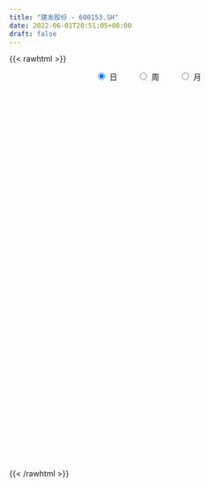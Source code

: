 ```yaml
---
title: "建发股份 - 600153.SH"
date: 2022-06-01T20:51:05+08:00
draft: false
---
```

{{< rawhtml >}}
    <div style="text-align: center">
        <label style="padding: 1rem;"><input style="margin-right: .5rem" type="radio" name="period" value="D" checked onclick="period_change(this)">日</label>
        <label style="padding: 1rem;"><input style="margin-right: .5rem" type="radio" name="period" value="W" onclick="period_change(this)">周</label>
        <label style="padding: 1rem;"><input style="margin-right: .5rem" type="radio" name="period" value="M" onclick="period_change(this)">月</label>
    </div>
    <div id="chart" style="height: 700px;"></div> 
    <script type="text/javascript">
        const D_v = [68391.67,87556.76,81966.56,107335.19,100046.91,133402.15,169109.7,110695.78,146598.06,172329.82,85136.0,94922.07,89584.67,109774.99,77217.88,157900.19,125345.55,116201.23,81712.24,89602.3,77812.61,72724.76,93112.14,166902.32,94587.4,91670.36,127851.76,54973.12,93588.17,85316.59,82071.07,153589.09,145589.24,189357.93,90386.3,93380.0,80466.31,91930.21,103484.94,197714.18,80708.45,80624.87,87116.7,74603.95,82732.54,143458.37,124199.86,164746.35,97182.68,77338.4,118537.2,86866.17,78443.62,87044.77,99211.34,143284.61,95651.47,135759.69,76076.76,81275.76,94890.09,92179.23,75421.71,95330.15,65719.37,104166.22,132480.74,84949.05,131151.32,137648.74,388691.9,344028.14,296201.95,379315.76,286508.45,412569.23,267408.77,407265.8,596197.21,554318.03,417312.39,470714.97,315752.43,327118.96,211447.59,211007.61,260922.9,191876.7,270905.17,173497.54,176452.9,207390.77,278831.75,194257.24,178024.58,134776.32,191349.63,250027.49,231850.65,255335.11,117319.05,137064.92,175501.89,151279.38,99669.21,138831.6,108671.98,145754.51,215611.61,249328.66,176364.03,125044.68,110125.55,82133.44,100500.74,117604.89,324493.74,224867.6,307637.1,274363.57,248534.16,123247.4,313814.5,186049.73,125360.9,152485.02,100030.75,99092.73,114465.42,105312.79,98071.09,105888.29,100418.58,147038.2,480070.44,321088.23,538232.42,421290.26,295295.9,263815.55,182652.35,164112.87,155844.55,155572.61,175074.61,141478.51,114319.09,126818.29,115765.42,63023.28,122896.96,92023.7,146968.86,129223.42,302347.27,171404.96,212493.75,174526.35,450903.69,260812.7,191678.08,164198.85,131609.86,167361.0,224450.72,208469.21,165666.46,206719.2,157363.96,132052.12,167106.69,168482.14,176999.95,194775.09,165714.98,256710.94,421191.37,251939.74,297379.64,270003.22,373908.58,419636.36,270533.09,408910.67,194054.88,256768.4,158059.06,161719.81,138922.97,164474.6,364251.41,223252.7,296333.23,276381.32,542622.6899999999,393525.97,389111.6,350495.78,536453.5600000001,621152.03,480604.16,706256.96,538671.3100000001,575674.88,581968.65,461730.95,400176.92,314530.2,276966.54,489601.5,481326.7,471294.11,627348.53,620786.85,531001.45,481103.43,496505.3,554150.11,465223.03,556806.83,523117.68,504043.12,405078.77,433537.11,284658.25,376395.97,432011.07,500764.45,490208.47,579349.17,451442.91,443208.47,353014.19,521372.64,414230.31,249515.5,331931.66,485334.77,281971.72,281535.6,205481.12,369438.77,434059.28,522129.93,318732.02,263096.25,293979.15,207143.44,218326.41,232106.7]
const D_histogram = [0.0,0.000599886,0.0021428408,0.0053845148,0.0071155445,0.0113857049,0.0205968602,0.0197902838,0.0210876041,0.0205944872,0.0183581839,0.0115117394,0.0075010045,0.0042610186,0.0010643707,0.0034526266,-0.0009769727,-0.0046463497,-0.0100422151,-0.0144084218,-0.0136810961,-0.0133611231,-0.0138826777,-0.0070805666,-0.0038207003,-0.0011435657,-0.0055617741,-0.0075905553,-0.0061983791,-0.0069200682,-0.0065135386,-0.0042129384,-0.0045312132,-0.0154111726,-0.0227328711,-0.0280268688,-0.0291558375,-0.0256340823,-0.0218762409,-0.0085449076,-0.003932356,-0.0043792263,-0.0054111307,-0.0041905894,-0.0022508671,-0.0152731686,-0.027383266,-0.0324807785,-0.0360325715,-0.040261751,-0.0343912117,-0.0262487832,-0.0221548047,-0.0175715511,-0.0122436651,0.002234024,0.0133863001,0.0243918474,0.0314820219,0.0350365072,0.0399377638,0.0357625426,0.0343320192,0.0256840871,0.0218416956,0.0160575537,0.0188956256,0.0167352646,0.0210897388,0.0241458359,0.0370218994,0.0501881495,0.063369874,0.0808312702,0.0903028461,0.1144858756,0.1176431598,0.1308008071,0.1377514417,0.1528968466,0.1579962587,0.1357499597,0.1099842176,0.074816267,0.0392572948,0.0103332357,-0.0014523136,-0.0235726545,-0.056062744,-0.0645034798,-0.0802554117,-0.0938376095,-0.0796069182,-0.0676535021,-0.0703633926,-0.0691979974,-0.0840141465,-0.0951155128,-0.101175256,-0.0971449805,-0.0918857503,-0.0789025637,-0.0692370355,-0.0664670656,-0.0660982826,-0.0677413746,-0.0678522344,-0.0617368472,-0.065938723,-0.0755985258,-0.0752370315,-0.0658891456,-0.0627357998,-0.0571056216,-0.0481734707,-0.038168325,0.0046188687,0.016560111,0.0461564068,0.0647402091,0.0593454283,0.0537469418,0.0686134108,0.0679296133,0.0637619967,0.0632275266,0.0565578553,0.0437107808,0.0256511388,0.011594379,0.0071387672,0.0006219726,0.0001734151,-0.0028303366,0.0252752868,0.0458216474,0.0776792668,0.0962723658,0.0983374722,0.0782235863,0.0533807497,0.0395180683,0.0306214637,0.0214050224,0.027100531,0.0181696897,0.0132616254,0.0028057265,0.0009014525,-0.006394061,-0.0058226798,-0.0079952828,-0.0009066448,0.0039591084,0.019292862,0.0180037802,0.0241913146,0.0276656064,0.0572738789,0.0581837594,0.042202087,0.0182892451,-0.0081064812,-0.0174254781,-0.0046638758,0.0072391781,-0.001181666,0.0042682343,-0.0188976174,-0.0319383857,-0.0455346547,-0.0503662831,-0.0410400312,-0.0257879598,-0.0267077616,-0.0082985649,0.0187268407,0.0171463119,0.0059762078,-0.0004216957,-0.029019192,-0.0087007372,0.0105995133,0.0256729571,0.0270376053,0.0132949184,0.0028987153,-0.0029470674,-0.0056275722,-0.002979916,0.0226588013,0.035785137,0.0402992883,0.0224944074,0.0209386067,0.0251340126,0.0364860076,0.0318618888,-0.0272783289,-0.070838886,-0.0492207801,0.0141435062,0.0390546359,0.0882469538,0.1269040157,0.1674910793,0.156362489,0.1392117684,0.1214209769,0.1594062488,0.1591586999,0.1830992062,0.2645621839,0.235530504,0.2116182937,0.1476518764,0.0654260148,0.0614324531,0.058041289,0.0569877087,0.0043559634,-0.006379078,-0.0457981568,-0.0812415623,-0.0872610359,-0.1413322699,-0.1534417111,-0.1778327435,-0.1271892713,-0.0676184414,-0.0654094059,-0.1546417193,-0.2234053969,-0.1954537587,-0.2017145924,-0.1986368872,-0.1638875058,-0.0915897195,-0.0752815583,-0.0532684467,-0.0325411968,0.0176383665,0.0261714748,-0.0608286547,-0.0792015678,-0.0578838526,-0.0567085896,-0.0617088178,-0.0612424843,-0.0802090367]
const D_fast = [0.0,0.0007498575,0.0028285225,0.0074163253,0.0109262411,0.0180428277,0.0324031981,0.0365441925,0.0431134139,0.0477689188,0.0501221615,0.0461536518,0.0440181681,0.0418434368,0.0389128816,0.0421642942,0.0374904517,0.0326594873,0.024753068,0.0167847559,0.0140918076,0.0110714998,0.0070792758,0.0121112453,0.0144159365,0.0168071797,0.0109985277,0.0070721077,0.0069146891,0.0044629829,0.0032411279,0.0044884935,0.0030374154,-0.0116953371,-0.0247002534,-0.0370009683,-0.0454188964,-0.0483056617,-0.0500168806,-0.0388217742,-0.0351923116,-0.0367339884,-0.0391186755,-0.0389457816,-0.0375687761,-0.0544093697,-0.0733652836,-0.0865829907,-0.0991429265,-0.1134375438,-0.1161648075,-0.1145845747,-0.1160292975,-0.1158389316,-0.1135719619,-0.0985357668,-0.0840369157,-0.0669334065,-0.0519727266,-0.0396591144,-0.0247734169,-0.0200080025,-0.012855521,-0.0150824314,-0.0134643989,-0.0152341524,-0.0076721741,-0.005648719,0.0039781899,0.013070746,0.0352022843,0.0609155717,0.0899397648,0.1276089786,0.1596562659,0.2124607644,0.2450288386,0.2908866877,0.3322751827,0.3856447992,0.430243276,0.4419344669,0.4436647792,0.4272008954,0.4014562469,0.3751154966,0.362966869,0.3349533645,0.288447589,0.2638809833,0.2280651984,0.1910235982,0.18535256,0.1803926005,0.1600918619,0.1439577578,0.1081380721,0.0732578275,0.0419042703,0.0216483007,0.0039360933,-0.002806361,-0.0104500916,-0.0242968881,-0.0404526758,-0.0590311115,-0.0761050299,-0.0854238545,-0.106110411,-0.1346698453,-0.1531176089,-0.1602420093,-0.1727726136,-0.1814188407,-0.1845300574,-0.184066993,-0.1401250822,-0.1240438121,-0.0829084146,-0.04813956,-0.0386979838,-0.0308597348,0.0011600869,0.0174586927,0.0292315753,0.0445039868,0.0519737794,0.0500544001,0.0384075428,0.0272493777,0.0245784578,0.0182171563,0.0178119525,0.0141006168,0.0485250618,0.0805268342,0.1318042704,0.1744654609,0.2011149353,0.200556946,0.1890592968,0.1850761324,0.1838348938,0.1799697081,0.1924403494,0.1880519305,0.1864592726,0.1767048053,0.1750258944,0.1661318657,0.165247577,0.1610761533,0.1679381301,0.1737936604,0.1939506295,0.1971624928,0.2093978558,0.2197885492,0.2637152914,0.2791711118,0.2737399612,0.2543994305,0.2259770839,0.2123017174,0.2238973509,0.2376101993,0.2288939387,0.2354108976,0.2075206414,0.1864952768,0.161515344,0.144092145,0.143158389,0.1519634704,0.1443667283,0.1607012838,0.1924083996,0.1951144487,0.1854383966,0.1789350692,0.1430827749,0.1612260454,0.1831761742,0.2046678572,0.2127919068,0.2023729495,0.1927014252,0.1861188756,0.1820314778,0.183934155,0.2152375726,0.2373101925,0.251899166,0.2397178869,0.2433967379,0.253875647,0.2743491438,0.2776904973,0.2117306973,0.1504604188,0.1597733296,0.2266734925,0.2613482812,0.3326023375,0.4029854034,0.4854452367,0.5134072687,0.5310594901,0.5436239429,0.621460777,0.6610029031,0.7307182109,0.8783217346,0.9081726807,0.9371650438,0.9101115956,0.8442422377,0.8556067893,0.8667259475,0.8799192943,0.8283765398,0.8160467289,0.7651781109,0.7094243149,0.6815895823,0.5921852808,0.5417154118,0.4728661935,0.4917123479,0.5343785675,0.5202352516,0.3923425083,0.2677274814,0.24681568,0.1901261981,0.1435446816,0.1373221866,0.186722543,0.1842103147,0.1929063145,0.2054982652,0.2600874201,0.2751633972,0.172956104,0.134782799,0.1416295509,0.1286276666,0.1082002339,0.0933559464,0.0543371348]
const D_slow = [0.0,0.0001499715,0.0006856817,0.0020318104,0.0038106966,0.0066571228,0.0118063378,0.0167539088,0.0220258098,0.0271744316,0.0317639776,0.0346419124,0.0365171636,0.0375824182,0.0378485109,0.0387116676,0.0384674244,0.037305837,0.0347952832,0.0311931777,0.0277729037,0.0244326229,0.0209619535,0.0191918118,0.0182366368,0.0179507454,0.0165603018,0.014662663,0.0131130682,0.0113830512,0.0097546665,0.0087014319,0.0075686286,0.0037158355,-0.0019673823,-0.0089740995,-0.0162630589,-0.0226715795,-0.0281406397,-0.0302768666,-0.0312599556,-0.0323547622,-0.0337075448,-0.0347551922,-0.035317909,-0.0391362011,-0.0459820176,-0.0541022122,-0.0631103551,-0.0731757928,-0.0817735958,-0.0883357916,-0.0938744927,-0.0982673805,-0.1013282968,-0.1007697908,-0.0974232158,-0.0913252539,-0.0834547484,-0.0746956216,-0.0647111807,-0.055770545,-0.0471875402,-0.0407665185,-0.0353060946,-0.0312917061,-0.0265677997,-0.0223839836,-0.0171115489,-0.0110750899,-0.0018196151,0.0107274223,0.0265698908,0.0467777083,0.0693534199,0.0979748888,0.1273856787,0.1600858805,0.194523741,0.2327479526,0.2722470173,0.3061845072,0.3336805616,0.3523846284,0.3621989521,0.364782261,0.3644191826,0.358526019,0.344510333,0.328384463,0.3083206101,0.2848612077,0.2649594782,0.2480461026,0.2304552545,0.2131557551,0.1921522185,0.1683733403,0.1430795263,0.1187932812,0.0958218436,0.0760962027,0.0587869438,0.0421701774,0.0256456068,0.0087102631,-0.0082527955,-0.0236870073,-0.040171688,-0.0590713195,-0.0778805774,-0.0943528637,-0.1100368137,-0.1243132191,-0.1363565868,-0.145898668,-0.1447439508,-0.1406039231,-0.1290648214,-0.1128797691,-0.0980434121,-0.0846066766,-0.0674533239,-0.0504709206,-0.0345304214,-0.0187235397,-0.0045840759,0.0063436193,0.012756404,0.0156549987,0.0174396905,0.0175951837,0.0176385375,0.0169309533,0.023249775,0.0347051869,0.0541250036,0.078193095,0.1027774631,0.1223333597,0.1356785471,0.1455580642,0.1532134301,0.1585646857,0.1653398184,0.1698822409,0.1731976472,0.1738990788,0.1741244419,0.1725259267,0.1710702568,0.1690714361,0.1688447749,0.169834552,0.1746577675,0.1791587125,0.1852065412,0.1921229428,0.2064414125,0.2209873524,0.2315378741,0.2361101854,0.2340835651,0.2297271956,0.2285612266,0.2303710212,0.2300756047,0.2311426632,0.2264182589,0.2184336625,0.2070499988,0.194458428,0.1841984202,0.1777514303,0.1710744899,0.1689998487,0.1736815588,0.1779681368,0.1794621888,0.1793567648,0.1721019668,0.1699267826,0.1725766609,0.1789949002,0.1857543015,0.1890780311,0.1898027099,0.189065943,0.18765905,0.186914071,0.1925787713,0.2015250555,0.2115998776,0.2172234795,0.2224581312,0.2287416343,0.2378631362,0.2458286084,0.2390090262,0.2212993047,0.2089941097,0.2125299863,0.2222936452,0.2443553837,0.2760813876,0.3179541574,0.3570447797,0.3918477218,0.422202966,0.4620545282,0.5018442032,0.5476190047,0.6137595507,0.6726421767,0.7255467501,0.7624597192,0.7788162229,0.7941743362,0.8086846584,0.8229315856,0.8240205765,0.8224258069,0.8109762677,0.7906658772,0.7688506182,0.7335175507,0.6951571229,0.6506989371,0.6189016192,0.6019970089,0.5856446574,0.5469842276,0.4911328784,0.4422694387,0.3918407906,0.3421815688,0.3012096923,0.2783122625,0.2594918729,0.2461747612,0.238039462,0.2424490536,0.2489919223,0.2337847587,0.2139843667,0.1995134036,0.1853362562,0.1699090517,0.1545984306,0.1345461715]
const D_data = [['2021-05-21', 7.556, 7.5278, 7.5278, 7.5654],['2021-05-24', 7.5372, 7.5372, 7.5184, 7.5654],['2021-05-25', 7.5372, 7.556, 7.509, 7.5654],['2021-05-26', 7.5466, 7.5935, 7.5372, 7.6311],['2021-05-27', 7.5935, 7.5935, 7.5654, 7.6123],['2021-05-28', 7.6029, 7.6498, 7.5841, 7.6874],['2021-05-31', 7.6405, 7.7625, 7.6123, 7.8],['2021-06-01', 7.7531, 7.678, 7.6592, 7.7531],['2021-06-02', 7.678, 7.7249, 7.6592, 7.8188],['2021-06-03', 7.7437, 7.7249, 7.6874, 7.847],['2021-06-04', 7.7437, 7.7155, 7.6874, 7.7531],['2021-06-07', 7.7062, 7.6498, 7.6405, 7.7531],['2021-06-08', 7.7343, 7.6686, 7.6405, 7.7343],['2021-06-09', 7.6311, 7.6686, 7.6217, 7.7062],['2021-06-10', 7.6686, 7.6592, 7.6217, 7.6874],['2021-06-11', 7.6498, 7.7343, 7.6311, 7.8094],['2021-06-15', 7.7813, 7.6498, 7.6405, 7.8188],['2021-06-16', 7.6217, 7.6405, 7.6123, 7.678],['2021-06-17', 7.6217, 7.5935, 7.5841, 7.6686],['2021-06-18', 7.5935, 7.5748, 7.5654, 7.6311],['2021-06-21', 7.5841, 7.6217, 7.556, 7.6217],['2021-06-22', 7.5935, 7.6123, 7.5748, 7.6498],['2021-06-23', 7.6123, 7.5935, 7.5654, 7.6311],['2021-06-24', 7.5841, 7.6968, 7.5654, 7.7437],['2021-06-25', 7.678, 7.678, 7.6123, 7.6874],['2021-06-28', 7.678, 7.6874, 7.6405, 7.6874],['2021-06-29', 7.7437, 7.5935, 7.5748, 7.7531],['2021-06-30', 7.5748, 7.6029, 7.5748, 7.6311],['2021-07-01', 7.6029, 7.6405, 7.5935, 7.7062],['2021-07-02', 7.6405, 7.6123, 7.5841, 7.6874],['2021-07-05', 7.6498, 7.6217, 7.6123, 7.678],['2021-07-06', 7.6217, 7.6498, 7.5935, 7.678],['2021-07-07', 7.7, 7.62, 7.6, 7.72],['2021-07-08', 7.61, 7.45, 7.43, 7.61],['2021-07-09', 7.45, 7.43, 7.38, 7.48],['2021-07-12', 7.45, 7.4, 7.39, 7.51],['2021-07-13', 7.41, 7.41, 7.34, 7.43],['2021-07-14', 7.41, 7.45, 7.39, 7.53],['2021-07-15', 7.45, 7.45, 7.39, 7.52],['2021-07-16', 7.51, 7.6, 7.51, 7.69],['2021-07-19', 7.57, 7.53, 7.51, 7.62],['2021-07-20', 7.53, 7.47, 7.45, 7.55],['2021-07-21', 7.47, 7.45, 7.41, 7.52],['2021-07-22', 7.47, 7.47, 7.43, 7.49],['2021-07-23', 7.46, 7.48, 7.42, 7.49],['2021-07-26', 7.45, 7.25, 7.23, 7.48],['2021-07-27', 7.26, 7.17, 7.15, 7.3],['2021-07-28', 7.15, 7.18, 7.07, 7.3],['2021-07-29', 7.19, 7.14, 7.09, 7.21],['2021-07-30', 7.13, 7.07, 7.05, 7.14],['2021-08-02', 7.1, 7.16, 7.09, 7.21],['2021-08-03', 7.16, 7.19, 7.15, 7.23],['2021-08-04', 7.21, 7.14, 7.13, 7.21],['2021-08-05', 7.14, 7.14, 7.13, 7.24],['2021-08-06', 7.15, 7.15, 7.14, 7.2],['2021-08-09', 7.15, 7.3, 7.13, 7.35],['2021-08-10', 7.32, 7.32, 7.21, 7.33],['2021-08-11', 7.33, 7.38, 7.32, 7.52],['2021-08-12', 7.39, 7.39, 7.36, 7.43],['2021-08-13', 7.4, 7.39, 7.33, 7.42],['2021-08-16', 7.4, 7.45, 7.37, 7.48],['2021-08-17', 7.45, 7.36, 7.36, 7.49],['2021-08-18', 7.37, 7.4, 7.32, 7.42],['2021-08-19', 7.4, 7.3, 7.26, 7.43],['2021-08-20', 7.33, 7.34, 7.26, 7.35],['2021-08-23', 7.34, 7.3, 7.29, 7.38],['2021-08-24', 7.33, 7.41, 7.3, 7.44],['2021-08-25', 7.39, 7.36, 7.35, 7.41],['2021-08-26', 7.36, 7.46, 7.34, 7.46],['2021-08-27', 7.46, 7.48, 7.38, 7.5],['2021-08-30', 7.54, 7.67, 7.54, 7.75],['2021-08-31', 7.68, 7.78, 7.6, 7.85],['2021-09-01', 7.78, 7.9, 7.76, 7.94],['2021-09-02', 7.89, 8.1, 7.88, 8.18],['2021-09-03', 8.1, 8.15, 8.02, 8.18],['2021-09-06', 8.25, 8.52, 8.19, 8.52],['2021-09-07', 8.52, 8.44, 8.33, 8.55],['2021-09-08', 8.5, 8.73, 8.4, 8.81],['2021-09-09', 8.8, 8.84, 8.71, 9.0],['2021-09-10', 8.95, 9.15, 8.91, 9.46],['2021-09-13', 9.19, 9.24, 9.13, 9.43],['2021-09-14', 9.25, 9.01, 8.95, 9.33],['2021-09-15', 9.03, 8.98, 8.89, 9.12],['2021-09-16', 8.99, 8.82, 8.75, 9.07],['2021-09-17', 8.81, 8.72, 8.61, 8.89],['2021-09-22', 8.58, 8.7, 8.42, 8.72],['2021-09-23', 8.79, 8.86, 8.75, 9.09],['2021-09-24', 8.88, 8.68, 8.63, 8.9],['2021-09-27', 8.62, 8.42, 8.31, 8.71],['2021-09-28', 8.46, 8.61, 8.35, 8.68],['2021-09-29', 8.52, 8.44, 8.35, 8.61],['2021-09-30', 8.5, 8.36, 8.29, 8.58],['2021-10-08', 8.42, 8.68, 8.4, 8.85],['2021-10-11', 8.67, 8.7, 8.55, 8.75],['2021-10-12', 8.7, 8.52, 8.47, 8.77],['2021-10-13', 8.47, 8.54, 8.42, 8.61],['2021-10-14', 8.54, 8.27, 8.26, 8.55],['2021-10-15', 8.35, 8.2, 8.14, 8.39],['2021-10-18', 8.2, 8.16, 8.13, 8.28],['2021-10-19', 8.16, 8.22, 8.13, 8.44],['2021-10-20', 8.28, 8.2, 8.16, 8.31],['2021-10-21', 8.18, 8.29, 8.17, 8.35],['2021-10-22', 8.29, 8.26, 8.18, 8.38],['2021-10-25', 8.16, 8.16, 7.98, 8.22],['2021-10-26', 8.15, 8.09, 8.07, 8.19],['2021-10-27', 8.1, 8.01, 7.91, 8.15],['2021-10-28', 8.0, 7.97, 7.95, 8.04],['2021-10-29', 7.98, 8.01, 7.87, 8.02],['2021-11-01', 8.01, 7.83, 7.76, 8.01],['2021-11-02', 7.82, 7.66, 7.54, 7.87],['2021-11-03', 7.65, 7.69, 7.5, 7.75],['2021-11-04', 7.72, 7.76, 7.61, 7.76],['2021-11-05', 7.74, 7.65, 7.62, 7.75],['2021-11-08', 7.65, 7.64, 7.59, 7.7],['2021-11-09', 7.63, 7.66, 7.62, 7.72],['2021-11-10', 7.66, 7.67, 7.53, 7.7],['2021-11-11', 7.69, 8.19, 7.65, 8.25],['2021-11-12', 8.09, 7.94, 7.92, 8.11],['2021-11-15', 7.94, 8.28, 7.85, 8.3],['2021-11-16', 8.2, 8.3, 8.14, 8.38],['2021-11-17', 8.01, 8.07, 7.99, 8.19],['2021-11-18', 8.07, 8.07, 8.03, 8.12],['2021-11-19', 8.04, 8.39, 8.03, 8.46],['2021-11-22', 8.39, 8.28, 8.28, 8.44],['2021-11-23', 8.28, 8.27, 8.23, 8.35],['2021-11-24', 8.26, 8.35, 8.23, 8.41],['2021-11-25', 8.33, 8.3, 8.26, 8.38],['2021-11-26', 8.3, 8.21, 8.18, 8.3],['2021-11-29', 8.11, 8.09, 8.06, 8.14],['2021-11-30', 8.09, 8.07, 8.05, 8.15],['2021-12-01', 8.06, 8.15, 8.04, 8.17],['2021-12-02', 8.14, 8.1, 8.08, 8.2],['2021-12-03', 8.1, 8.16, 8.09, 8.24],['2021-12-06', 8.19, 8.12, 8.12, 8.3],['2021-12-07', 8.16, 8.59, 8.16, 8.64],['2021-12-08', 8.63, 8.66, 8.45, 8.72],['2021-12-09', 8.65, 9.0, 8.6, 9.1],['2021-12-10', 9.0, 9.05, 9.0, 9.22],['2021-12-13', 9.1, 8.99, 8.91, 9.15],['2021-12-14', 8.95, 8.75, 8.68, 8.98],['2021-12-15', 8.75, 8.64, 8.58, 8.76],['2021-12-16', 8.63, 8.73, 8.61, 8.79],['2021-12-17', 8.74, 8.78, 8.7, 8.89],['2021-12-20', 8.78, 8.77, 8.71, 8.89],['2021-12-21', 8.77, 8.99, 8.76, 9.05],['2021-12-22', 8.99, 8.84, 8.81, 9.03],['2021-12-23', 8.84, 8.89, 8.79, 8.95],['2021-12-24', 8.89, 8.81, 8.66, 8.89],['2021-12-27', 8.81, 8.91, 8.75, 8.97],['2021-12-28', 8.89, 8.84, 8.79, 8.9],['2021-12-29', 8.84, 8.94, 8.8, 8.99],['2021-12-30', 8.92, 8.92, 8.87, 9.01],['2021-12-31', 8.94, 9.07, 8.86, 9.12],['2022-01-04', 9.08, 9.1, 9.03, 9.14],['2022-01-05', 9.12, 9.32, 9.08, 9.44],['2022-01-06', 9.27, 9.19, 9.15, 9.4],['2022-01-07', 9.18, 9.34, 9.18, 9.5],['2022-01-10', 9.34, 9.38, 9.28, 9.49],['2022-01-11', 9.39, 9.86, 9.32, 9.9],['2022-01-12', 9.8, 9.66, 9.59, 9.9],['2022-01-13', 9.66, 9.48, 9.44, 9.76],['2022-01-14', 9.46, 9.33, 9.22, 9.5],['2022-01-17', 9.33, 9.2, 9.18, 9.43],['2022-01-18', 9.21, 9.34, 9.13, 9.39],['2022-01-19', 9.4, 9.65, 9.36, 9.66],['2022-01-20', 9.58, 9.74, 9.58, 9.83],['2022-01-21', 9.71, 9.53, 9.46, 9.75],['2022-01-24', 9.46, 9.73, 9.31, 9.88],['2022-01-25', 9.71, 9.35, 9.35, 9.79],['2022-01-26', 9.41, 9.39, 9.21, 9.46],['2022-01-27', 9.35, 9.31, 9.3, 9.73],['2022-01-28', 9.44, 9.36, 9.29, 9.61],['2022-02-07', 9.45, 9.54, 9.36, 9.67],['2022-02-08', 9.5, 9.68, 9.47, 9.7],['2022-02-09', 9.67, 9.52, 9.45, 9.73],['2022-02-10', 9.54, 9.82, 9.46, 9.9],['2022-02-11', 9.8, 10.08, 9.76, 10.29],['2022-02-14', 10.11, 9.83, 9.78, 10.12],['2022-02-15', 9.83, 9.71, 9.63, 10.02],['2022-02-16', 9.73, 9.75, 9.65, 9.89],['2022-02-17', 9.73, 9.39, 9.14, 9.76],['2022-02-18', 9.31, 9.99, 9.29, 10.09],['2022-02-21', 9.99, 10.11, 9.9, 10.18],['2022-02-22', 9.99, 10.19, 9.97, 10.35],['2022-02-23', 10.2, 10.11, 9.98, 10.23],['2022-02-24', 10.16, 9.93, 9.81, 10.16],['2022-02-25', 9.98, 9.94, 9.87, 10.2],['2022-02-28', 9.99, 9.98, 9.81, 10.03],['2022-03-01', 9.99, 10.02, 9.95, 10.18],['2022-03-02', 10.03, 10.11, 10.02, 10.3],['2022-03-03', 10.15, 10.51, 10.08, 10.56],['2022-03-04', 10.48, 10.51, 10.28, 10.55],['2022-03-07', 10.36, 10.51, 10.36, 10.6],['2022-03-08', 10.5, 10.25, 10.22, 10.6],['2022-03-09', 10.38, 10.45, 10.14, 10.85],['2022-03-10', 10.65, 10.58, 10.29, 10.95],['2022-03-11', 10.58, 10.77, 10.26, 10.88],['2022-03-14', 10.65, 10.65, 10.6, 11.17],['2022-03-15', 10.51, 9.83, 9.81, 10.68],['2022-03-16', 9.95, 9.74, 9.18, 10.0],['2022-03-17', 9.9, 10.48, 9.9, 10.71],['2022-03-18', 10.32, 11.25, 10.32, 11.31],['2022-03-21', 11.17, 11.06, 10.92, 11.65],['2022-03-22', 11.09, 11.65, 10.91, 11.99],['2022-03-23', 11.59, 11.88, 11.42, 12.01],['2022-03-24', 11.71, 12.28, 11.56, 12.32],['2022-03-25', 12.1, 11.89, 11.85, 12.46],['2022-03-28', 11.81, 11.91, 11.5, 12.22],['2022-03-29', 11.91, 11.97, 11.68, 12.07],['2022-03-30', 12.0, 12.9, 11.93, 12.99],['2022-03-31', 12.77, 12.72, 12.59, 13.12],['2022-04-01', 12.6, 13.3, 12.6, 13.66],['2022-04-06', 13.37, 14.57, 13.33, 14.6],['2022-04-07', 14.21, 13.62, 13.43, 14.6],['2022-04-08', 13.5, 13.82, 13.09, 13.9],['2022-04-11', 13.66, 13.33, 13.05, 13.7],['2022-04-12', 13.33, 12.9, 12.78, 13.68],['2022-04-13', 12.78, 13.81, 12.64, 14.13],['2022-04-14', 13.67, 13.96, 13.38, 14.37],['2022-04-15', 13.75, 14.14, 13.68, 14.96],['2022-04-18', 13.95, 13.49, 13.33, 14.48],['2022-04-19', 13.6, 13.96, 13.54, 14.16],['2022-04-20', 13.87, 13.56, 13.33, 14.28],['2022-04-21', 13.46, 13.47, 13.38, 14.1],['2022-04-22', 13.28, 13.77, 13.28, 13.94],['2022-04-25', 13.5, 13.02, 13.01, 13.77],['2022-04-26', 12.89, 13.35, 12.86, 13.73],['2022-04-27', 13.2, 13.06, 12.74, 13.63],['2022-04-28', 13.07, 14.04, 13.07, 14.09],['2022-04-29', 13.98, 14.46, 13.56, 14.72],['2022-05-05', 14.21, 13.94, 13.6, 14.29],['2022-05-06', 13.26, 12.55, 12.55, 13.47],['2022-05-09', 12.03, 12.3, 11.95, 12.57],['2022-05-10', 12.05, 13.3, 11.88, 13.39],['2022-05-11', 13.32, 12.83, 12.6, 13.45],['2022-05-12', 12.53, 12.83, 12.44, 13.09],['2022-05-13', 13.02, 13.23, 12.53, 13.43],['2022-05-16', 13.67, 13.93, 13.11, 14.23],['2022-05-17', 13.93, 13.44, 13.38, 13.93],['2022-05-18', 13.51, 13.6, 13.38, 13.76],['2022-05-19', 13.51, 13.7, 13.4, 13.85],['2022-05-20', 13.62, 14.29, 13.62, 14.42],['2022-05-23', 14.24, 13.98, 13.2, 14.25],['2022-05-24', 13.57, 12.59, 12.58, 13.57],['2022-05-25', 12.59, 13.14, 12.57, 13.18],['2022-05-26', 13.08, 13.62, 13.08, 13.72],['2022-05-27', 13.7, 13.41, 13.2, 13.88],['2022-05-30', 13.44, 13.3, 13.17, 13.54],['2022-05-31', 13.33, 13.33, 12.99, 13.45],['2022-06-01', 13.3, 13.0, 12.86, 13.3]]
const W_v = [1834592.6799999999,2673373.3300000001,2905476.5199999996,2042363.4300000002,1262257.1499999999,1495981.53,2752504.1499999999,1547941.1099999999,1237522.29,1147570.96,776800.48,905577.1100000001,801959.8900000001,867029.92,804795.5700000001,1263178.4300000002,1074756.4299999999,1068430.1000000001,962390.38,667235.22,492756.4,454880.37,674957.4,864474.2100000002,1037481.16,1315114.9099999999,1428731.7,1514151.71,1788204.6099999999,350548.68,242489.0,850381.16,661011.22,599467.0699999999,595430.26,579985.1799999999,285968.41,442311.36,528596.4,426453.0,277199.46,458795.89,384757.05,525595.64,660402.76,523112.66,478681.99,484602.79,710856.26,825050.4399999999,535185.0800000001,570215.52,648666.3300000001,516659.63,378291.54,323498.34,274687.74,471923.55,359687.75,295551.66,473296.67,297581.04,478128.16,371357.19,363735.67,512298.5599999999,489118.92,493915.7,458077.35,517670.1,431841.2500000001,361976.06,348708.87,381059.06,253282.47,339419.78,325298.71,405455.5,471339.08,624950.35,603764.8799999999,988684.36,1238380.5700000003,964515.2100000001,1887354.6899999999,1245941.3399999999,1650076.02,1294645.3599999999,1524060.3300000001,3426429.6099999999,1183098.95,1740033.5299999998,678504.7899999999,435481.2,554304.78,398290.51,634562.01,583658.65,736453.28,713644.5499999999,452674.47,405936.21,535952.46,572186.67,599068.1,287443.11,340765.77,529501.05,746931.0,426666.21,493710.1399999999,683809.0900000001,80962.83,618787.7300000001,544190.77,345081.08,665810.3100000001,696375.91,730727.5,499719.0,542995.92,607257.91,608071.3,518057.91,512297.39,621394.6399999999,585176.42,558635.76,510139.95,846178.8100000001,565277.86,885307.89,1161371.8,1187969.1600000001,924464.54,844789.5800000001,551714.04,555105.01,286533.57,438433.37,905276.3099999999,629496.99,1192460.8800000001,1104685.7999999998,934384.4199999999,1035380.21,717181.8899999999,949141.74,1205531.3300000001,600083.23,2039475.3699999999,2347235.6899999999,2279483.6899999999,2603014.5100000002,1118948.8899999999,1096261.1200000001,1429584.45,974535.9999999999,997346.64,1595076.97,841783.22,583039.51,554075.7,305869.76,106367.04,470007.58,409469.86,398796.89,502819.12,620892.9299999999,928612.5700000001,549808.0599999999,708378.27,727426.4,835577.2699999999,714245.62,572680.5,1047449.64,945771.11,619451.9199999999,481667.25,513992.61,432636.3,538514.0600000001,1055841.1599999999,861437.2499999999,757428.86,695991.84,587343.4399999999,537077.77,365106.34,744649.47,942259.25,727330.3700000001,273025.46,548451.26,378637.68,510307.5700000001,683869.36,529399.8,412861.32,505139.23,453400.0,660993.6300000001,566975.64,405786.51,606925.66,470103.1,532048.29,423540.55,590396.0700000001,1694746.2,2237759.04,1742346.3400000001,663807.21,828246.38,278831.75,948435.26,917071.6200000001,644206.6800000001,876474.53,849600.41,1267596.73,663019.13,524156.17,1907719.55,1061721.22,713263.11,540678.22,815469.4,1242119.6700000002,897557.2499999999,831724.11,1215392.3300000001,1612867.54,1288326.1000000001,1052621.49,1897974.8100000001,2694962.4900000002,2558222.71,2033719.0499999998,1779136.8299999998,2553788.6999999997,2150434.9300000002,2378729.1299999999,894651.3799999999,1870064.3,1623761.98,1831996.6299999999,657576.55]
const W_histogram = [0.0,-0.0076517379,0.0162037921,-0.0089225179,-0.0111327672,-0.0291645887,-0.0336183723,-0.0600946839,-0.0768897314,-0.0954572611,-0.1097520207,-0.1005091319,-0.0814721097,-0.0733182618,-0.0638796121,-0.0586882303,-0.0583905516,-0.0375130995,-0.0371649479,-0.0585011272,-0.0838103157,-0.1027784348,-0.0747174048,-0.0237004095,0.0244384091,0.0650605785,0.1248334054,0.1701853148,0.1436105424,0.1378452784,0.149820802,0.1170507046,0.1240818966,0.0999954938,-0.0037356881,-0.0426717961,-0.0723168555,-0.0782099112,-0.1016711694,-0.1048729987,-0.0928829008,-0.0665609724,-0.0377109302,-0.0154993123,-0.043020195,-0.0421359201,-0.0579043726,-0.0909950386,-0.1502571654,-0.2057409801,-0.220966551,-0.2174111036,-0.1810341956,-0.1652105253,-0.1273735769,-0.1192073403,-0.0923080251,-0.0596787491,-0.0432460665,-0.0323736546,0.0002232785,0.0174134666,-0.0129378671,-0.0280962662,-0.0157319384,0.0068379788,0.0190853684,0.0584409734,0.0735028791,0.0734530034,0.0728669552,0.0739537609,0.0571203036,0.0431959673,0.0440433052,0.0540044398,0.066888386,0.0732842502,0.0976005437,0.1241532879,0.1434703797,0.1794020177,0.1977554687,0.1993898629,0.2232156607,0.2018845972,0.2396618936,0.2310972169,0.2303653556,0.252257065,0.2121693228,0.1348583317,0.0711598785,0.0154180121,-0.012092045,-0.0322243907,-0.0353590407,-0.0077731841,0.0030437559,0.0248763417,0.0150979342,0.0102927058,-0.0019075042,-0.024321065,-0.0637694713,-0.0862503556,-0.0910606319,-0.0713423288,-0.0337195684,-0.0048623422,0.0039931158,-0.0114699558,-0.0124994663,-0.0117580194,-0.0110418307,-0.0143105457,-0.03514452,-0.0590256063,-0.1009544765,-0.1076756478,-0.0996449563,-0.069562296,-0.0276379205,0.0043086748,0.0221010368,0.0543468698,0.0763068989,0.0735385322,0.0450758637,-0.0116698077,-0.0373522438,-0.0460964738,-0.0792709704,-0.0715612254,-0.0853985948,-0.110117328,-0.1124126466,-0.0985856998,-0.0858878949,-0.0658927127,-0.0314747789,0.015898412,0.0869643981,0.1039459091,0.1090797819,0.112485884,0.1042015857,0.1130948992,0.1207223487,0.1059683364,0.1452242888,0.1853942676,0.2044443683,0.1752497666,0.1504898838,0.1144865483,0.1096044451,0.0936851289,0.0906333354,0.0548716312,-0.0020355498,-0.0266867885,-0.0782817324,-0.1121320688,-0.1232513355,-0.1258453858,-0.1310588252,-0.1415348609,-0.1232946122,-0.1056953958,-0.0718084768,-0.0419103269,-0.0111849602,-0.0240607646,-0.0329856125,-0.0664411266,-0.0876099519,-0.1003746009,-0.1033744407,-0.1058471163,-0.1208032363,-0.110175204,-0.0945963516,-0.0651431784,-0.0373685044,-0.0204023462,-0.0134468117,0.0042650716,0.0217945218,0.0328484371,0.0403826702,0.0620015011,0.0546380639,0.0287643069,0.0087572034,-0.0041507871,-0.0131228444,-0.0095422822,-0.0018528661,0.0050199829,-0.0003693938,0.0036037664,0.0024498864,-0.009303758,-0.0045808159,-0.0082749349,-0.0355393151,-0.044796178,-0.0319680922,-0.0244043185,-0.0083556407,0.0460123184,0.1425029601,0.168753032,0.17410587,0.1478143536,0.1435734197,0.1019943166,0.0734210904,0.0345467344,-0.0158449943,-0.0292963759,-0.0086115214,-0.0078005705,-0.0111746334,0.0430191654,0.0563279167,0.062329962,0.0779736685,0.0993009713,0.1049773569,0.1137089301,0.1000260109,0.1295811446,0.132700074,0.1213360594,0.1407805387,0.1584115303,0.1876604513,0.2324410987,0.3332190766,0.4062549539,0.4443844885,0.4135895605,0.407912505,0.2514208049,0.1733196712,0.1723020982,0.0954533712,0.0048804278]
const W_fast = [0.0,-0.0095646724,0.0183418057,-0.0090151338,-0.0140085749,-0.0393315436,-0.0521899203,-0.0936899029,-0.1297073833,-0.1721392282,-0.213871993,-0.2297563871,-0.2310873924,-0.24126311,-0.2477943632,-0.257275039,-0.2715749982,-0.260075821,-0.2690189064,-0.3049803675,-0.3512421349,-0.3959048627,-0.3865231839,-0.3414312909,-0.28718287,-0.230295556,-0.1393143777,-0.0514161397,-0.0420882765,-0.0133922209,0.0360385032,0.0325310819,0.0705827481,0.0714952187,-0.0331698851,-0.0827739422,-0.1304982154,-0.155943749,-0.2048227995,-0.2342428784,-0.2454735058,-0.2357918205,-0.2163695108,-0.198032721,-0.2363086524,-0.2459583576,-0.2762029032,-0.3320423289,-0.428868747,-0.5357878068,-0.6062550154,-0.6570523439,-0.6659339848,-0.6914129458,-0.6854193916,-0.7070549901,-0.7032326812,-0.6855230925,-0.6799019265,-0.6771229283,-0.6444701755,-0.6229266208,-0.6565124213,-0.6786948869,-0.6702635436,-0.6459841318,-0.6289654001,-0.5749995517,-0.5415619263,-0.5232485511,-0.5056178605,-0.4860426145,-0.488595996,-0.4917213405,-0.4798631763,-0.4564009317,-0.426794889,-0.4020779622,-0.3533615328,-0.2957704667,-0.2405857799,-0.1598036375,-0.0920113193,-0.0405294595,0.0391002536,0.0682403393,0.1659331091,0.2151427367,0.2720022142,0.35695819,0.3699127784,0.3263163702,0.2804078867,0.2285205233,0.1979874549,0.1697990115,0.1578246013,0.183467162,0.195045041,0.2230967121,0.2170927882,0.2148607363,0.2021836502,0.1736898232,0.118299049,0.0742555759,0.0466801416,0.0485628624,0.0777557307,0.1053973714,0.1152511084,0.0969205478,0.0927661708,0.0905681127,0.0885238438,0.0816774924,0.0520573881,0.0134199002,-0.0537475891,-0.0873876723,-0.1042682199,-0.0915761336,-0.0565612382,-0.0235374742,-0.0002198531,0.0456126974,0.0866494512,0.1022657176,0.0850720149,0.0254088916,-0.0096116054,-0.0298799538,-0.0828721931,-0.0930527544,-0.1282397725,-0.1804878377,-0.210886318,-0.221705796,-0.230479965,-0.2269579609,-0.2004087218,-0.1490609279,-0.0562538423,-0.013285854,0.0191179643,0.0506455374,0.0684116355,0.1055786739,0.1433867104,0.1551247823,0.2306868069,0.3172053526,0.3873665453,0.4019843853,0.4148469734,0.407465275,0.4299842831,0.4374862491,0.4570927895,0.435048993,0.3776329247,0.3463099888,0.2751446118,0.2132612581,0.1713291576,0.1372737608,0.0992956151,0.0534358643,0.0408524599,0.0320278273,0.0479626271,0.0673831953,0.095312322,0.0764213264,0.0592500754,0.0091842796,-0.0338870336,-0.0717453328,-0.1005887828,-0.1295232375,-0.1746801666,-0.1915959353,-0.1996661709,-0.1864987922,-0.1680662443,-0.1562006726,-0.152606841,-0.1338286899,-0.1108506092,-0.0915845846,-0.073954684,-0.0368354778,-0.0305393991,-0.0492220793,-0.067039882,-0.0809855692,-0.0932383376,-0.092043346,-0.0848171464,-0.0766893017,-0.0821710268,-0.0772969251,-0.0778383334,-0.0919179173,-0.0883401792,-0.0941030319,-0.1302522409,-0.1507081483,-0.1458720855,-0.1444093915,-0.1304496238,-0.0645785851,0.0675377966,0.1359761265,0.1848554319,0.1955175039,0.227169925,0.211089401,0.2008714474,0.170633775,0.1162807978,0.0955053222,0.1140372963,0.1128981046,0.1067303834,0.1716789735,0.199069704,0.2206542397,0.2557913633,0.301943909,0.3338646339,0.3710234396,0.3823470231,0.444297443,0.4805913908,0.4995613911,0.554201005,0.6114348792,0.687598913,0.7904898351,0.9745725822,1.1491721979,1.2983978547,1.3710003168,1.4673013875,1.3736648886,1.3388936728,1.3809516243,1.3279662401,1.2386134036]
const W_slow = [0.0,-0.0019129345,0.0021380136,-0.0000926159,-0.0028758077,-0.0101669549,-0.018571548,-0.033595219,-0.0528176518,-0.0766819671,-0.1041199723,-0.1292472552,-0.1496152827,-0.1679448481,-0.1839147512,-0.1985868087,-0.2131844466,-0.2225627215,-0.2318539585,-0.2464792403,-0.2674318192,-0.2931264279,-0.3118057791,-0.3177308815,-0.3116212792,-0.2953561346,-0.2641477832,-0.2216014545,-0.1856988189,-0.1512374993,-0.1137822988,-0.0845196226,-0.0534991485,-0.0285002751,-0.0294341971,-0.0401021461,-0.05818136,-0.0777338378,-0.1031516301,-0.1293698798,-0.152590605,-0.1692308481,-0.1786585806,-0.1825334087,-0.1932884575,-0.2038224375,-0.2182985306,-0.2410472903,-0.2786115816,-0.3300468267,-0.3852884644,-0.4396412403,-0.4848997892,-0.5262024205,-0.5580458147,-0.5878476498,-0.6109246561,-0.6258443434,-0.63665586,-0.6447492736,-0.644693454,-0.6403400874,-0.6435745542,-0.6505986207,-0.6545316053,-0.6528221106,-0.6480507685,-0.6334405251,-0.6150648054,-0.5967015545,-0.5784848157,-0.5599963755,-0.5457162996,-0.5349173078,-0.5239064815,-0.5104053715,-0.493683275,-0.4753622125,-0.4509620765,-0.4199237546,-0.3840561596,-0.3392056552,-0.289766788,-0.2399193223,-0.1841154071,-0.1336442578,-0.0737287845,-0.0159544802,0.0416368587,0.1047011249,0.1577434556,0.1914580386,0.2092480082,0.2131025112,0.2100795,0.2020234023,0.1931836421,0.1912403461,0.1920012851,0.1982203705,0.201994854,0.2045680305,0.2040911544,0.1980108882,0.1820685203,0.1605059314,0.1377407735,0.1199051913,0.1114752992,0.1102597136,0.1112579926,0.1083905036,0.1052656371,0.1023261322,0.0995656745,0.0959880381,0.0872019081,0.0724455065,0.0472068874,0.0202879754,-0.0046232636,-0.0220138376,-0.0289233178,-0.027846149,-0.0223208899,-0.0087341724,0.0103425523,0.0287271854,0.0399961513,0.0370786994,0.0277406384,0.01621652,-0.0036012226,-0.021491529,-0.0428411777,-0.0703705097,-0.0984736713,-0.1231200963,-0.14459207,-0.1610652482,-0.1689339429,-0.1649593399,-0.1432182404,-0.1172317631,-0.0899618176,-0.0618403466,-0.0357899502,-0.0075162254,0.0226643618,0.0491564459,0.0854625181,0.131811085,0.182922177,0.2267346187,0.2643570896,0.2929787267,0.320379838,0.3438011202,0.3664594541,0.3801773619,0.3796684744,0.3729967773,0.3534263442,0.325393327,0.2945804931,0.2631191467,0.2303544403,0.1949707251,0.1641470721,0.1377232231,0.1197711039,0.1092935222,0.1064972821,0.100482091,0.0922356879,0.0756254062,0.0537229183,0.028629268,0.0027856579,-0.0236761212,-0.0538769303,-0.0814207313,-0.1050698192,-0.1213556138,-0.1306977399,-0.1357983264,-0.1391600294,-0.1380937615,-0.132645131,-0.1244330217,-0.1143373542,-0.0988369789,-0.0851774629,-0.0779863862,-0.0757970854,-0.0768347821,-0.0801154932,-0.0825010638,-0.0829642803,-0.0817092846,-0.081801633,-0.0809006914,-0.0802882198,-0.0826141593,-0.0837593633,-0.085828097,-0.0947129258,-0.1059119703,-0.1139039933,-0.120005073,-0.1220939831,-0.1105909035,-0.0749651635,-0.0327769055,0.010749562,0.0477031504,0.0835965053,0.1090950844,0.127450357,0.1360870406,0.1321257921,0.1248016981,0.1226488177,0.1206986751,0.1179050168,0.1286598081,0.1427417873,0.1583242778,0.1778176949,0.2026429377,0.2288872769,0.2573145095,0.2823210122,0.3147162984,0.3478913168,0.3782253317,0.4134204664,0.4530233489,0.4999384617,0.5580487364,0.6413535056,0.742917244,0.8540133662,0.9574107563,1.0593888825,1.1222440838,1.1655740016,1.2086495261,1.2325128689,1.2337329758]
const W_data = [['2017-07-21', 10.098, 10.6064, 9.4783, 10.7256],['2017-07-28', 10.7256, 10.4865, 10.2981, 11.0911],['2017-08-04', 10.5602, 10.9289, 10.3882, 11.2976],['2017-08-11', 10.8552, 10.3145, 10.1998, 11.0108],['2017-08-18', 10.2571, 10.5193, 10.2571, 10.6176],['2017-08-25', 10.5275, 10.2489, 10.0359, 10.6176],['2017-09-01', 10.2899, 10.3308, 10.2161, 10.8879],['2017-09-08', 10.3554, 9.9294, 9.8884, 10.3964],['2017-09-15', 9.9212, 9.8721, 9.7082, 10.0277],['2017-09-22', 9.8721, 9.6754, 9.4788, 10.0195],['2017-09-29', 9.6345, 9.5444, 9.3969, 9.659],['2017-10-13', 9.7164, 9.7246, 9.5689, 9.8884],['2017-10-20', 9.741, 9.8311, 9.5034, 9.8966],['2017-10-27', 9.8639, 9.6836, 9.6754, 9.9622],['2017-11-03', 9.6836, 9.6672, 9.4133, 9.8311],['2017-11-10', 9.6263, 9.5771, 9.4378, 10.0031],['2017-11-17', 9.5607, 9.4542, 9.0692, 9.6099],['2017-11-24', 9.3395, 9.7, 9.2248, 9.8147],['2017-12-01', 9.7, 9.4378, 9.274, 9.8393],['2017-12-08', 9.4051, 9.0364, 8.9627, 9.4133],['2017-12-15', 9.0528, 8.7661, 8.7579, 9.1593],['2017-12-22', 8.7988, 8.6104, 8.4384, 8.8889],['2017-12-29', 8.635, 9.1101, 8.6186, 9.1511],['2018-01-05', 9.1101, 9.528, 9.0774, 9.741],['2018-01-12', 9.5607, 9.7164, 9.4378, 9.8802],['2018-01-19', 9.7164, 9.8557, 9.3723, 9.9949],['2018-01-26', 9.8229, 10.4046, 9.6918, 10.4455],['2018-02-02', 10.3636, 10.593, 10.0031, 10.6503],['2018-02-09', 10.5193, 9.8393, 9.274, 11.0846],['2018-02-14', 9.7492, 10.1014, 9.659, 10.1178],['2018-02-23', 10.2161, 10.4373, 10.1752, 10.5684],['2018-03-02', 10.4701, 9.913, 9.8639, 10.5602],['2018-03-09', 9.8557, 10.4291, 9.8311, 10.5111],['2018-03-16', 10.4291, 10.0769, 9.9949, 10.4783],['2018-03-23', 9.9949, 8.7661, 8.6841, 10.1342],['2018-03-30', 8.6841, 9.1675, 8.5039, 9.233],['2018-04-04', 9.1511, 9.0446, 8.9381, 9.3068],['2018-04-13', 8.8971, 9.1757, 8.8971, 9.3887],['2018-04-20', 9.2248, 8.7906, 8.7251, 9.2248],['2018-04-27', 8.7415, 8.8726, 8.6104, 9.1101],['2018-05-04', 8.8808, 8.9873, 8.7087, 9.0364],['2018-05-11', 8.9791, 9.1839, 8.9463, 9.2494],['2018-05-18', 9.1839, 9.2986, 9.1347, 9.3395],['2018-05-25', 9.3969, 9.3068, 9.1675, 9.5444],['2018-06-01', 9.2576, 8.6186, 8.5776, 9.3395],['2018-06-08', 8.6514, 8.8398, 8.6514, 9.102],['2018-06-15', 8.8398, 8.5203, 8.5039, 8.9135],['2018-06-22', 8.3155, 8.0779, 7.7174, 8.4547],['2018-06-29', 8.0779, 7.3651, 7.1521, 8.168],['2018-07-06', 7.3569, 6.9145, 6.6688, 7.4143],['2018-07-13', 6.9145, 7.0047, 6.7261, 7.1112],['2018-07-20', 7.1112, 6.9734, 6.7887, 7.1521],['2018-07-27', 6.9734, 7.2671, 6.9314, 7.5859],['2018-08-03', 7.2671, 6.9398, 6.9062, 7.4265],['2018-08-10', 6.923, 7.1664, 6.7636, 7.1748],['2018-08-17', 7.0741, 6.7384, 6.73, 7.158],['2018-08-24', 6.7552, 6.8978, 6.6461, 6.9901],['2018-08-31', 6.8811, 6.9818, 6.8811, 7.2587],['2018-09-07', 6.8978, 6.7804, 6.7384, 6.9734],['2018-09-14', 6.7887, 6.6629, 6.6041, 6.7971],['2018-09-21', 6.6629, 6.9482, 6.4363, 6.9818],['2018-09-28', 6.8811, 6.8055, 6.73, 6.9062],['2018-10-12', 6.7132, 6.0839, 5.9244, 6.7468],['2018-10-19', 6.1174, 6.0419, 5.7985, 6.151],['2018-10-26', 6.0839, 6.2685, 5.9999, 6.4195],['2018-11-02', 6.2433, 6.3943, 6.0923, 6.4195],['2018-11-09', 6.3608, 6.2769, 6.2769, 6.5034],['2018-11-16', 6.2853, 6.6964, 6.2685, 6.7552],['2018-11-23', 6.6881, 6.5034, 6.4363, 6.8811],['2018-11-30', 6.5118, 6.3272, 6.2013, 6.8223],['2018-12-07', 6.4867, 6.2936, 6.2601, 6.5622],['2018-12-14', 6.2769, 6.2936, 6.1174, 6.4363],['2018-12-21', 6.2517, 5.9999, 5.9748, 6.2936],['2018-12-28', 5.9916, 5.916, 5.8741, 6.0839],['2019-01-04', 5.9328, 6.0251, 5.8237, 6.0335],['2019-01-11', 6.0419, 6.1342, 6.0251, 6.2013],['2019-01-18', 6.151, 6.2097, 6.0839, 6.2265],['2019-01-25', 6.2433, 6.1678, 6.1006, 6.3524],['2019-02-01', 6.1846, 6.4783, 6.109, 6.4867],['2019-02-15', 6.495, 6.6713, 6.4867, 6.8391],['2019-02-22', 6.7048, 6.7552, 6.6629, 6.9146],['2019-03-01', 6.7971, 7.1915, 6.7971, 7.309],['2019-03-08', 7.2167, 7.2251, 7.1915, 7.6699],['2019-03-15', 7.2335, 7.1915, 7.0321, 7.5104],['2019-03-22', 7.2335, 7.6783, 7.2251, 7.7286],['2019-03-29', 7.5608, 7.2671, 6.9818, 7.5859],['2019-04-04', 7.351, 8.2153, 7.351, 8.2321],['2019-04-12', 8.3244, 7.8964, 7.8461, 8.4167],['2019-04-19', 7.9971, 8.1566, 7.7957, 8.4335],['2019-04-26', 8.1985, 8.702, 7.8041, 9.1132],['2019-04-30', 8.7272, 8.081, 7.9803, 8.9202],['2019-05-10', 7.8041, 7.4601, 7.1999, 7.93],['2019-05-17', 7.4517, 7.3594, 7.2251, 7.5608],['2019-05-24', 7.3006, 7.1999, 7.1496, 7.4181],['2019-05-31', 7.2167, 7.3594, 7.1412, 7.5272],['2019-06-06', 7.3594, 7.3342, 7.1748, 7.4013],['2019-06-14', 7.351, 7.4852, 7.3006, 7.6111],['2019-06-21', 7.5859, 7.9468, 7.4433, 8.0139],['2019-06-28', 7.9636, 7.8663, 7.698, 8.0612],['2019-07-05', 7.9549, 8.1321, 7.8575, 8.2561],['2019-07-12', 8.1409, 7.8132, 7.7246, 8.1675],['2019-07-19', 7.8309, 7.8752, 7.636, 7.884],['2019-07-26', 7.8397, 7.7689, 7.7069, 7.9638],['2019-08-02', 7.7334, 7.5651, 7.5474, 8.0701],['2019-08-09', 7.5651, 7.1754, 7.1222, 7.5651],['2019-08-16', 7.1842, 7.1842, 7.0159, 7.3171],['2019-08-23', 7.2197, 7.2817, 7.1665, 7.4323],['2019-08-30', 7.2285, 7.5828, 7.1488, 7.6803],['2019-09-06', 7.6183, 7.9372, 7.574, 8.0966],['2019-09-12', 7.9372, 8.0081, 7.8929, 8.0612],['2019-09-20', 8.0435, 7.8752, 7.7955, 8.0523],['2019-09-27', 7.8663, 7.5651, 7.5386, 8.0081],['2019-09-30', 7.5828, 7.7069, 7.5297, 7.8132],['2019-10-11', 7.6271, 7.7334, 7.3791, 7.8043],['2019-10-18', 7.7777, 7.7423, 7.698, 7.946],['2019-10-25', 7.7423, 7.6892, 7.5651, 7.7777],['2019-11-01', 7.636, 7.3968, 7.326, 7.8663],['2019-11-08', 7.3968, 7.2108, 7.2019, 7.4234],['2019-11-15', 7.1931, 6.7502, 6.7324, 7.1931],['2019-11-22', 6.7679, 6.9805, 6.7413, 7.0779],['2019-11-29', 6.9982, 7.0868, 6.9716, 7.1576],['2019-12-06', 7.1045, 7.3968, 7.0602, 7.45],['2019-12-13', 7.4765, 7.698, 7.388, 7.7246],['2019-12-20', 7.7512, 7.76, 7.6626, 7.8397],['2019-12-27', 7.7157, 7.7246, 7.512, 7.76],['2020-01-03', 7.7246, 8.0701, 7.6714, 8.1941],['2020-01-10', 8.0346, 8.1409, 7.9638, 8.2029],['2020-01-17', 8.0612, 7.946, 7.9018, 8.0966],['2020-01-23', 8.0169, 7.5917, 7.5651, 8.0169],['2020-02-07', 6.8299, 7.0248, 6.7413, 7.1222],['2020-02-14', 6.9982, 7.1754, 6.9539, 7.3082],['2020-02-21', 7.1931, 7.2639, 7.1576, 7.3437],['2020-02-28', 7.2462, 6.7944, 6.7679, 7.2994],['2020-03-06', 6.8122, 7.1754, 6.8033, 7.3082],['2020-03-13', 7.0868, 6.821, 6.6527, 7.1842],['2020-03-20', 6.8653, 6.4933, 6.1921, 6.8919],['2020-03-27', 6.387, 6.5996, 6.2452, 6.6881],['2020-04-03', 6.5464, 6.7324, 6.5198, 6.8387],['2020-04-10', 6.8122, 6.697, 6.6439, 6.8565],['2020-04-17', 6.6527, 6.7944, 6.6439, 6.8565],['2020-04-24', 6.8387, 7.0602, 6.7856, 7.1399],['2020-04-30', 7.0336, 7.4145, 6.9539, 7.5031],['2020-05-08', 7.3171, 8.0523, 7.2905, 8.1409],['2020-05-15', 8.0435, 7.6714, 7.5386, 8.0435],['2020-05-22', 7.6271, 7.6537, 7.4854, 7.8397],['2020-05-29', 7.6271, 7.7334, 7.5297, 8.1586],['2020-06-05', 7.7777, 7.6537, 7.5828, 7.9992],['2020-06-12', 7.6449, 7.9549, 7.6271, 7.9992],['2020-06-19', 7.946, 8.0789, 7.8043, 8.2118],['2020-06-24', 8.1409, 7.8752, 7.8309, 8.1498],['2020-07-03', 7.8188, 8.7293, 7.4903, 8.8701],['2020-07-10', 8.917, 9.1047, 8.8325, 9.7336],['2020-07-17', 9.1047, 9.1798, 8.917, 9.7993],['2020-07-24', 9.1986, 8.7293, 8.7199, 9.8462],['2020-07-31', 8.6917, 8.8044, 8.5322, 8.9452],['2020-08-07', 8.8607, 8.6448, 8.5415, 9.0109],['2020-08-14', 8.6166, 9.0578, 8.6072, 9.33],['2020-08-21', 9.0766, 8.9921, 8.8607, 9.2924],['2020-08-28', 9.0015, 9.2267, 8.7762, 9.2455],['2020-09-04', 9.2737, 8.8231, 8.7011, 9.3206],['2020-09-11', 8.7387, 8.382, 8.2224, 8.7856],['2020-09-18', 8.4101, 8.6072, 8.2506, 8.6448],['2020-09-25', 8.5885, 8.0722, 8.0159, 8.626],['2020-09-30', 8.091, 8.0347, 7.9784, 8.2036],['2020-10-09', 8.1285, 8.1473, 8.1098, 8.213],['2020-10-16', 8.1567, 8.1567, 8.091, 8.3257],['2020-10-23', 8.1849, 8.0347, 7.9878, 8.2693],['2020-10-30', 7.9971, 7.847, 7.8, 8.0253],['2020-11-06', 7.8188, 8.1473, 7.7813, 8.1473],['2020-11-13', 8.1567, 8.1661, 8.1004, 8.3632],['2020-11-20', 8.2506, 8.4571, 8.2506, 8.8513],['2020-11-27', 8.4571, 8.5509, 8.3726, 8.7105],['2020-12-04', 8.5697, 8.7199, 8.5509, 8.7668],['2020-12-11', 8.7199, 8.2224, 8.2224, 8.7668],['2020-12-18', 8.4007, 8.2036, 8.0159, 8.6917],['2020-12-25', 8.1755, 7.7531, 7.7249, 8.2693],['2020-12-31', 7.7437, 7.7062, 7.6311, 7.7531],['2021-01-08', 7.7343, 7.6498, 7.4621, 7.7437],['2021-01-15', 7.6498, 7.6498, 7.3589, 7.6592],['2021-01-22', 7.6592, 7.556, 7.4997, 7.8188],['2021-01-29', 7.5278, 7.2556, 7.2368, 7.556],['2021-02-05', 7.2556, 7.4621, 7.1899, 7.4997],['2021-02-10', 7.509, 7.4997, 7.3683, 7.5935],['2021-02-19', 7.5654, 7.7155, 7.4715, 7.7343],['2021-02-26', 7.7249, 7.7906, 7.6874, 8.1473],['2021-03-05', 7.847, 7.7343, 7.678, 7.9127],['2021-03-12', 7.7531, 7.6405, 7.4903, 7.8],['2021-03-19', 7.6686, 7.8188, 7.6686, 7.9314],['2021-03-26', 7.7719, 7.9033, 7.7625, 7.9784],['2021-04-02', 7.9033, 7.9033, 7.7719, 7.9971],['2021-04-09', 7.9502, 7.922, 7.8657, 8.0159],['2021-04-16', 7.9596, 8.2036, 7.7906, 8.213],['2021-04-23', 8.2412, 7.9127, 7.7625, 8.2693],['2021-04-30', 7.8939, 7.6123, 7.5278, 7.9878],['2021-05-07', 7.6123, 7.5654, 7.5278, 7.6405],['2021-05-14', 7.5841, 7.556, 7.4903, 7.5935],['2021-05-21', 7.5184, 7.5278, 7.509, 7.5841],['2021-05-28', 7.5372, 7.6498, 7.509, 7.6874],['2021-06-04', 7.6405, 7.7155, 7.6123, 7.847],['2021-06-11', 7.7062, 7.7343, 7.6217, 7.8094],['2021-06-18', 7.7813, 7.5748, 7.5654, 7.8188],['2021-06-25', 7.5841, 7.678, 7.556, 7.7437],['2021-07-02', 7.678, 7.6123, 7.5748, 7.7531],['2021-07-09', 7.6498, 7.43, 7.38, 7.72],['2021-07-16', 7.45, 7.6, 7.34, 7.69],['2021-07-23', 7.57, 7.48, 7.41, 7.62],['2021-07-30', 7.45, 7.07, 7.05, 7.48],['2021-08-06', 7.1, 7.15, 7.09, 7.24],['2021-08-13', 7.15, 7.39, 7.13, 7.52],['2021-08-20', 7.4, 7.34, 7.26, 7.49],['2021-08-27', 7.34, 7.48, 7.29, 7.5],['2021-09-03', 7.54, 8.15, 7.54, 8.18],['2021-09-10', 8.25, 9.15, 8.19, 9.46],['2021-09-17', 9.19, 8.72, 8.61, 9.43],['2021-09-24', 8.58, 8.68, 8.42, 9.09],['2021-09-30', 8.62, 8.36, 8.29, 8.71],['2021-10-08', 8.42, 8.68, 8.4, 8.85],['2021-10-15', 8.67, 8.2, 8.14, 8.77],['2021-10-22', 8.2, 8.26, 8.13, 8.44],['2021-10-29', 8.16, 8.01, 7.87, 8.22],['2021-11-05', 8.01, 7.65, 7.5, 8.01],['2021-11-12', 7.65, 7.94, 7.53, 8.25],['2021-11-19', 7.94, 8.39, 7.85, 8.46],['2021-11-26', 8.39, 8.21, 8.18, 8.44],['2021-12-03', 8.11, 8.16, 8.04, 8.24],['2021-12-10', 8.19, 9.05, 8.12, 9.22],['2021-12-17', 9.1, 8.78, 8.58, 9.15],['2021-12-24', 8.78, 8.81, 8.66, 9.05],['2021-12-31', 8.81, 9.07, 8.75, 9.12],['2022-01-07', 9.08, 9.34, 9.03, 9.5],['2022-01-14', 9.34, 9.33, 9.22, 9.9],['2022-01-21', 9.33, 9.53, 9.13, 9.83],['2022-01-28', 9.46, 9.36, 9.21, 9.88],['2022-02-11', 9.45, 10.08, 9.36, 10.29],['2022-02-18', 10.11, 9.99, 9.14, 10.12],['2022-02-25', 9.99, 9.94, 9.81, 10.35],['2022-03-04', 9.99, 10.51, 9.81, 10.56],['2022-03-11', 10.36, 10.77, 10.14, 10.95],['2022-03-18', 10.65, 11.25, 9.18, 11.31],['2022-03-25', 11.17, 11.89, 10.91, 12.46],['2022-04-01', 11.81, 13.3, 11.5, 13.66],['2022-04-08', 13.37, 13.82, 13.09, 14.6],['2022-04-15', 13.66, 14.14, 12.64, 14.96],['2022-04-22', 13.95, 13.77, 13.28, 14.48],['2022-04-29', 13.5, 14.46, 12.74, 14.72],['2022-05-06', 14.21, 12.55, 12.55, 14.29],['2022-05-13', 12.03, 13.23, 11.88, 13.45],['2022-05-20', 13.67, 14.29, 13.11, 14.42],['2022-05-27', 14.24, 13.41, 12.57, 14.25],['2022-06-02', 13.44, 13.0, 12.86, 13.54]]
const M_v = [83375.59,165316.95,78556.68,83312.42,48901.9,158170.9,97563.53,72350.83,130696.52,231426.59,138612.69,45779.43,53445.36,71785.21,70463.66,135756.27,67905.99,145426.66,251522.16,188540.29,100037.58,81689.19,42416.14,412638.05,132275.04,188551.98,578490.67,523395.27,972027.3499999999,1037757.3800000002,1118665.6200000001,186456.23,247279.02,335348.74,295100.48,805030.9900000001,490638.65,358157.2999999999,354383.1,435948.5300000001,368096.91,765170.6,639846.5900000001,210604.0,414575.09,397089.4399999999,889750.0800000001,520228.33,196998.74,172739.35,398512.19,521173.97,687829.55,638148.46,1120276.23,2117056.2099999995,1542369.3700000003,1271983.48,1081724.99,1582583.28,1290086.1799999999,2981815.2800000003,3879833.8400000008,4138812.3700000001,2271252.21,3090057.2500000005,3580818.3000000003,3549176.04,3365258.3399999994,1731477.2399999998,2129510.4699999997,1584084.3900000004,947790.63,673710.0000000001,658607.5499999999,1083156.98,455583.1500000001,934376.28,923660.5599999998,836736.0600000002,512101.95,809486.35,714065.62,1242100.55,631775.13,2344718.4699999997,4186198.0100000002,2157444.5300000003,5699644.7499999991,5585756.7999999989,4170311.8599999999,3224176.9500000002,2738256.8199999998,3611407.0300000003,2112172.6800000002,1947240.2600000005,1438870.8499999999,2506396.46,2627267.1200000001,2843209.5900000003,1877906.3799999999,3673520.5499999998,3547180.3999999999,2536594.5199999996,2151737.5000000005,4112157.5,5826276.8200000003,3679533.6600000001,7570659.0699999984,6246883.2000000002,4011828.6499999999,2335566.7100000004,7750588.6300000008,12033752.8000000026,6842902.4199999999,3753139.21,2788485.3299999996,3473873.1800000002,2622204.7399999998,1755334.96,1736380.8499999999,1838752.1399999999,1952731.0599999998,2392778.21,3679829.8399999999,3537412.0300000007,3718476.29,3785769.7499999991,2038957.8200000001,1943695.3700000001,2596148.7799999998,2753252.25,2064412.72,2614001.96,5765536.0699999984,4865401.3700000001,2768274.6799999997,3437004.3599999999,2398566.8799999999,3150968.0499999998,3504936.3799999999,2794711.75,4310087.1699999999,3883170.8199999994,2959493.9300000002,3130812.3600000003,2217174.9199999995,3282607.2500000005,6201047.1100000003,3550804.5400000005,4089946.4499999997,2570002.5500000003,2499051.6799999997,5375318.3400000017,5588828.7399999984,7962664.9400000004,11432149.5500000007,15921786.620000001,22595179.3599999994,9641223.3800000008,4872682.370000001,18730311.1100000031,18824946.0999999978,17332461.8000000007,24268153.6700000018,13909074.3899999987,13397875.9800000042,13877603.8499999996,4902111.8500000006,3997155.6699999999,9183563.3300000001,8117935.7499999981,2737117.8100000001,3912091.6200000001,4946080.9800000004,8520685.6199999992,5309417.3400000008,6697383.3700000001,9170500.25,9424871.0000000019,5215586.1600000001,2912489.4400000004,4702659.1200000001,2422798.6600000001,5611999.9900000002,3520055.4000000004,2695415.4800000004,1683329.1700000002,2161322.8800000004,2342681.6200000001,2790725.1000000001,1753453.0700000001,1426117.1199999999,1430910.95,2253390.7000000002,1523585.2400000002,1719422.5799999998,2187499.9499999997,5441464.4100000001,9078310.2699999977,3408324.2999999993,2352964.4500000002,2460837.7599999998,1976334.6300000001,2432079.27,1967674.5000000002,2676013.7199999997,2594455.75,1926575.5300000003,3458136.3600000003,3801744.29,2522038.2800000007,4266911.3100000005,3982083.9399999999,9878012.4000000004,5032336.8200000012,3345236.5499999993,1384641.3699999999,2783961.3599999999,3376479.379999999,3094339.9200000009,2540984.1300000004,3239096.5100000007,2979528.0800000001,1879531.6699999997,2236655.25,2419586.2000000002,2748808.0500000003,6434185.1300000008,2788545.3099999996,3876469.0099999998,4527760.0599999996,3786870.4300000006,4278305.7799999993,9604486.629999999,9333383.7000000011,6645944.1400000015,232106.7]
const M_histogram = [0.0,0.0070135613,0.0030486698,-0.0068433571,-0.0099096341,-0.0071167312,-0.0036278637,-0.0073632146,-0.002197332,0.0034955507,0.0048344576,0.0006253927,-0.0034530948,-0.0128184949,-0.0209505691,-0.0204135768,-0.0187833515,-0.0147874799,-0.0120628673,-0.0058469714,-0.007991681,-0.0064200295,-0.0079219476,-0.0156378042,-0.0210200554,-0.0226376267,-0.0231695483,-0.0158054987,-0.0027192282,0.0135609928,0.0178059553,0.0139635418,0.0067724869,0.0074997121,0.0067593615,0.0095004591,0.0078829299,0.0049341139,0.0039617875,-0.000114046,0.0014050923,0.0003621152,-0.0051876546,-0.0092644572,-0.0114237741,-0.0175899362,-0.0143914733,-0.010008512,-0.0123206219,-0.0112450291,-0.0052816309,0.0036489923,0.0077662447,0.0122451153,0.0205616744,0.030973098,0.0394263494,0.0422391483,0.0463017297,0.0478807762,0.0490642195,0.0642933053,0.0840753015,0.1205624582,0.1551536651,0.1895804559,0.2437419222,0.2654219757,0.2852192903,0.340203133,0.4081845,0.4300215097,0.369125366,0.2754065871,0.2340235362,0.1910735606,0.1809492753,0.0777309139,-0.0008223297,-0.0832555633,-0.219935127,-0.2720530399,-0.3547751259,-0.4206784417,-0.4759916342,-0.4783906867,-0.4218127423,-0.3574025605,-0.2616783418,-0.1489171283,-0.0508071222,0.0356132998,0.1186023403,0.1989616823,0.1862147141,0.1332551652,0.1177692454,0.1560726247,0.1254561335,0.0667775541,0.0559881041,0.0667564429,0.0326800266,-0.0151373131,-0.0596575993,-0.0417015006,-0.0280181835,-0.0499326169,-0.0184722738,-0.0536800836,-0.0753610155,-0.0993040241,-0.0392886916,0.0173759396,0.056020046,0.0558354826,0.081108071,0.075459039,0.0623338205,0.0028660262,-0.0468570732,-0.1143007891,-0.1546896066,-0.1478010919,-0.1187007674,-0.102166959,-0.0593436978,-0.0291216715,-0.0487761682,-0.0926476776,-0.163622517,-0.2037637881,-0.2184813686,-0.224386412,-0.1272249024,-0.0691904305,0.0011746677,0.0300941824,0.0292437177,0.0582899428,0.0253620062,0.018616374,0.0798444556,0.0767285621,0.0698965292,0.0699770932,0.0611184756,0.0049261938,0.0032914928,-0.0086077292,-0.0262652498,-0.0529026993,-0.0743789328,-0.0498178633,-0.0512844367,-0.0166297252,0.0686764387,0.1488736138,0.2909885541,0.3389974049,0.3744597587,0.5689092792,0.7351601048,0.9096453003,0.9413294632,0.6398180724,0.3680433577,0.2008246795,0.0303752662,-0.090641192,-0.1376198555,-0.2282012025,-0.2891254913,-0.2961720022,-0.3038935427,-0.2430068649,-0.2294668006,-0.1489461629,-0.0652714985,-0.0351350414,-0.0844976395,-0.1145125517,-0.1457293575,-0.1856609322,-0.1281531321,-0.1105867523,-0.1568930349,-0.2022790773,-0.2337947513,-0.3339039147,-0.3824502174,-0.4211394219,-0.4367437417,-0.4558744744,-0.4435774741,-0.4379936978,-0.3759298525,-0.2701534593,-0.1783224859,-0.055733177,-0.0181564691,0.0426075365,0.0890570743,0.0922366974,0.1007145664,0.0920430612,0.0570470516,0.0909208367,0.0862632843,0.0303673104,-0.0050307166,0.0161185402,0.0512136695,0.0644136724,0.1480565847,0.2088244122,0.1737291451,0.1315061536,0.1448289137,0.0907106008,0.023302067,0.0139427263,0.0144761495,-0.0046139824,-0.0068361727,-0.0181245043,-0.0582853892,-0.0349859126,0.0186513357,0.029099021,0.0380275595,0.105437809,0.1604186498,0.2254209942,0.4280767597,0.6415941354,0.6661074062,0.6204074772]
const M_fast = [0.0,0.0087669516,0.0055642276,-0.0060386386,-0.0115823241,-0.010568604,-0.0079867024,-0.013562857,-0.0089463074,-0.0023795371,0.0001679843,-0.0038847325,-0.0088264937,-0.0213965174,-0.0347662339,-0.0393326358,-0.0423982484,-0.0420992468,-0.042390351,-0.0376361979,-0.0417788278,-0.0418121837,-0.0452945886,-0.0569198964,-0.0675571614,-0.0748341393,-0.081158448,-0.0777457731,-0.0653393096,-0.0456688404,-0.0369723891,-0.0373239171,-0.0428218503,-0.0402196971,-0.0392702073,-0.0341539949,-0.0338007916,-0.0355160791,-0.0354979587,-0.0396023037,-0.0377318924,-0.0386843406,-0.045531024,-0.051923941,-0.0569392014,-0.0675028476,-0.067902253,-0.0660214196,-0.071413685,-0.0731493495,-0.068506359,-0.0586634877,-0.0526046741,-0.0450645248,-0.0316075471,-0.0134528489,0.0048569898,0.0182295758,0.0338675896,0.0474168302,0.0608663283,0.0921687404,0.132969562,0.1995973332,0.2729769565,0.3547988612,0.469895808,0.5579313555,0.6490334926,0.7890681187,0.9590956106,1.0884379977,1.1198231955,1.0949560634,1.1120788965,1.1168973111,1.1520103446,1.0682247116,0.9894658857,0.8862187613,0.6945554158,0.5744242429,0.4030083754,0.2319354493,0.0576243482,-0.064372376,-0.1132476172,-0.1381880755,-0.1078834422,-0.0323515108,0.0530567147,0.1483804617,0.2610200872,0.3911198498,0.4249265601,0.4052808025,0.4192371941,0.4965587295,0.4973062717,0.4553220809,0.4585296569,0.4859871065,0.4600806968,0.4084790288,0.3490443428,0.3565750663,0.3632538376,0.32885625,0.3556985246,0.3070706939,0.2665495081,0.2177804935,0.2679736531,0.3289822693,0.3816313871,0.3954056944,0.4409553005,0.4541710283,0.4566292649,0.3978779771,0.3364406095,0.2404216963,0.1613604771,0.1312987188,0.1307238515,0.1217159202,0.1497032569,0.1726448654,0.1407963265,0.0737628978,-0.0381175708,-0.129199789,-0.1985377117,-0.2605393581,-0.1951840741,-0.1544472098,-0.0837884447,-0.0473453844,-0.0408849196,0.0027337911,-0.0238536439,-0.0259451825,0.0552440129,0.0713102599,0.0819523593,0.0995271966,0.105948198,0.0509874646,0.0501756368,0.0361244825,0.0119006495,-0.0279624749,-0.0680334416,-0.0559268379,-0.0702145205,-0.0397172403,0.0627580332,0.1801736118,0.3950356907,0.5277938927,0.6568711861,0.9935480265,1.3435888782,1.7454853988,2.0125019275,1.8709450548,1.6911811796,1.5741686713,1.4113130745,1.2676363183,1.1862526909,1.0386210434,0.9054153817,0.8243258703,0.740630944,0.7407659056,0.6969392697,0.7402233667,0.8075801565,0.8289328533,0.7584458453,0.6998027952,0.6321536501,0.5458068423,0.5712763594,0.561196051,0.4756665097,0.379710698,0.2897463362,0.1061611942,-0.0379976629,-0.1819717229,-0.3067619781,-0.4398613294,-0.5384586977,-0.6423733458,-0.6742919636,-0.6360539352,-0.5888035833,-0.4801475687,-0.4471099781,-0.3756940883,-0.3069802819,-0.2807414845,-0.2470849739,-0.2327457137,-0.2534799605,-0.1968759662,-0.1799676976,-0.2282718438,-0.2649275499,-0.2397486581,-0.1918501115,-0.1625466905,-0.0418896319,0.0710842986,0.0794213177,0.0700748647,0.1196048531,0.0881641905,0.0265811735,0.0207075143,0.0248599748,0.0046163474,0.0006851139,-0.0151343438,-0.069866576,-0.0553135776,0.0029865047,0.0207089452,0.0391443736,0.1329140753,0.2279995786,0.3493571715,0.659032127,1.0329480365,1.2239881589,1.3333900991]
const M_slow = [0.0,0.0017533903,0.0025155578,0.0008047185,-0.00167269,-0.0034518728,-0.0043588387,-0.0061996424,-0.0067489754,-0.0058750877,-0.0046664733,-0.0045101252,-0.0053733989,-0.0085780226,-0.0138156648,-0.018919059,-0.0236148969,-0.0273117669,-0.0303274837,-0.0317892265,-0.0337871468,-0.0353921542,-0.0373726411,-0.0412820921,-0.046537106,-0.0521965126,-0.0579888997,-0.0619402744,-0.0626200815,-0.0592298332,-0.0547783444,-0.051287459,-0.0495943372,-0.0477194092,-0.0460295688,-0.043654454,-0.0416837216,-0.0404501931,-0.0394597462,-0.0394882577,-0.0391369846,-0.0390464558,-0.0403433695,-0.0426594838,-0.0455154273,-0.0499129114,-0.0535107797,-0.0560129077,-0.0590930631,-0.0619043204,-0.0632247281,-0.06231248,-0.0603709189,-0.05730964,-0.0521692215,-0.044425947,-0.0345693596,-0.0240095725,-0.0124341401,-0.000463946,0.0118021088,0.0278754351,0.0488942605,0.0790348751,0.1178232913,0.1652184053,0.2261538859,0.2925093798,0.3638142024,0.4488649856,0.5509111106,0.658416488,0.7506978295,0.8195494763,0.8780553604,0.9258237505,0.9710610693,0.9904937978,0.9902882154,0.9694743245,0.9144905428,0.8464772828,0.7577835013,0.6526138909,0.5336159824,0.4140183107,0.3085651251,0.219214485,0.1537948995,0.1165656175,0.1038638369,0.1127671619,0.1424177469,0.1921581675,0.238711846,0.2720256373,0.3014679487,0.3404861049,0.3718501382,0.3885445268,0.4025415528,0.4192306635,0.4274006702,0.4236163419,0.4087019421,0.3982765669,0.3912720211,0.3787888668,0.3741707984,0.3607507775,0.3419105236,0.3170845176,0.3072623447,0.3116063296,0.3256113411,0.3395702118,0.3598472295,0.3787119893,0.3942954444,0.3950119509,0.3832976827,0.3547224854,0.3160500837,0.2790998107,0.2494246189,0.2238828792,0.2090469547,0.2017665368,0.1895724948,0.1664105754,0.1255049461,0.0745639991,0.0199436569,-0.0361529461,-0.0679591717,-0.0852567793,-0.0849631124,-0.0774395668,-0.0701286373,-0.0555561517,-0.0492156501,-0.0445615566,-0.0246004427,-0.0054183022,0.0120558301,0.0295501034,0.0448297223,0.0460612708,0.046884144,0.0447322117,0.0381658992,0.0249402244,0.0063454912,-0.0061089746,-0.0189300838,-0.0230875151,-0.0059184054,0.031299998,0.1040471365,0.1887964878,0.2824114275,0.4246387473,0.6084287735,0.8358400985,1.0711724643,1.2311269824,1.3231378218,1.3733439917,1.3809378083,1.3582775103,1.3238725464,1.2668222458,1.194540873,1.1204978724,1.0445244868,0.9837727705,0.9264060704,0.8891695296,0.872851655,0.8640678947,0.8429434848,0.8143153469,0.7778830075,0.7314677745,0.6994294915,0.6717828034,0.6325595447,0.5819897753,0.5235410875,0.4400651088,0.3444525545,0.239167699,0.1299817636,0.016013145,-0.0948812235,-0.204379648,-0.2983621111,-0.3659004759,-0.4104810974,-0.4244143917,-0.4289535089,-0.4183016248,-0.3960373562,-0.3729781819,-0.3477995403,-0.324788775,-0.3105270121,-0.2877968029,-0.2662309818,-0.2586391542,-0.2598968334,-0.2558671983,-0.2430637809,-0.2269603628,-0.1899462167,-0.1377401136,-0.0943078274,-0.0614312889,-0.0252240605,-0.0025464103,0.0032791064,0.006764788,0.0103838254,0.0092303298,0.0075212866,0.0029901605,-0.0115811868,-0.0203276649,-0.015664831,-0.0083900758,0.0011168141,0.0274762663,0.0675809288,0.1239361773,0.2309553673,0.3913539011,0.5578807527,0.712982622]
const M_data = [['2001-10-31', 0.9973, 1.0811, 0.9662, 1.1155],['2001-11-30', 1.0904, 1.191, 0.9729, 1.1919],['2001-12-31', 1.2061, 1.066, 1.0174, 1.2061],['2002-01-31', 1.0753, 0.9528, 0.8203, 1.0887],['2002-02-28', 0.9587, 0.9964, 0.931, 1.0115],['2002-03-29', 0.9805, 1.0619, 0.9478, 1.1424],['2002-04-30', 1.0593, 1.0828, 1.0249, 1.1105],['2002-05-31', 1.0837, 0.9864, 0.9755, 1.0904],['2002-06-28', 0.9797, 1.0971, 0.9402, 1.1457],['2002-07-31', 1.0904, 1.1328, 1.0744, 1.1859],['2002-08-30', 1.1252, 1.0999, 1.0949, 1.1774],['2002-09-27', 1.1008, 1.0241, 1.0107, 1.1008],['2002-10-31', 1.014, 1.0014, 0.9593, 1.0368],['2002-11-29', 1.0023, 0.8911, 0.8338, 1.0427],['2002-12-31', 0.8885, 0.8439, 0.8338, 0.9054],['2003-01-29', 0.8414, 0.913, 0.7984, 0.9399],['2003-02-28', 0.9138, 0.9138, 0.886, 0.9391],['2003-03-31', 0.9155, 0.9416, 0.8616, 0.9509],['2003-04-30', 0.9433, 0.929, 0.8953, 1.0275],['2003-05-30', 0.9281, 0.9854, 0.8692, 1.0081],['2003-06-30', 0.9854, 0.8814, 0.8761, 0.9921],['2003-07-31', 0.8787, 0.9157, 0.8717, 0.9377],['2003-08-29', 0.9078, 0.8664, 0.8409, 0.9377],['2003-09-30', 0.8647, 0.7484, 0.7308, 0.9686],['2003-10-31', 0.7484, 0.7211, 0.7, 0.7704],['2003-11-28', 0.7176, 0.7247, 0.678, 0.7572],['2003-12-31', 0.7335, 0.7062, 0.6938, 0.7889],['2004-01-30', 0.707, 0.7995, 0.707, 0.8303],['2004-02-27', 0.8013, 0.9104, 0.7898, 0.9483],['2004-03-31', 0.9122, 1.0258, 0.8849, 1.0328],['2004-04-30', 1.0302, 0.9351, 0.921, 1.1218],['2004-05-31', 0.943, 0.84, 0.8321, 0.9554],['2004-06-30', 0.84, 0.7692, 0.7439, 0.884],['2004-07-30', 0.7722, 0.8497, 0.7513, 0.8751],['2004-08-31', 0.9213, 0.8303, 0.7931, 0.9213],['2004-09-30', 0.8288, 0.8795, 0.7871, 0.969],['2004-10-29', 0.8825, 0.8288, 0.796, 0.9466],['2004-11-30', 0.8288, 0.799, 0.7692, 0.8437],['2004-12-31', 0.8005, 0.811, 0.7901, 0.8557],['2005-01-31', 0.805, 0.7543, 0.7483, 0.8795],['2005-02-28', 0.7543, 0.8124, 0.7543, 0.8348],['2005-03-31', 0.811, 0.7767, 0.7603, 0.8467],['2005-04-29', 0.7811, 0.6947, 0.6678, 0.8288],['2005-05-31', 0.6932, 0.6753, 0.6574, 0.7096],['2005-06-30', 0.6768, 0.6678, 0.6261, 0.7066],['2005-07-29', 0.6678, 0.5765, 0.5166, 0.6678],['2005-08-31', 0.5749, 0.6656, 0.5749, 0.7077],['2005-09-30', 0.6656, 0.6834, 0.6575, 0.7385],['2005-10-31', 0.6867, 0.5879, 0.5587, 0.6867],['2005-11-30', 0.583, 0.6089, 0.5506, 0.6267],['2005-12-30', 0.596, 0.6737, 0.5911, 0.7029],['2006-01-25', 0.6721, 0.7417, 0.6656, 0.7563],['2006-02-28', 0.7498, 0.7126, 0.6656, 0.7579],['2006-03-31', 0.7838, 0.7401, 0.7304, 0.7838],['2006-04-28', 0.823, 0.8283, 0.7713, 0.8443],['2006-05-31', 0.8372, 0.9192, 0.8283, 0.9708],['2006-06-30', 0.9192, 0.9685, 0.8746, 1.0207],['2006-07-31', 0.9685, 0.957, 0.9224, 1.0723],['2006-08-31', 0.9608, 1.0243, 0.9224, 1.0281],['2006-09-29', 1.0243, 1.0454, 0.9858, 1.0704],['2006-10-31', 1.0531, 1.0877, 1.005, 1.0973],['2006-11-30', 1.0858, 1.3567, 1.0012, 1.4317],['2006-12-29', 1.3586, 1.5739, 1.2702, 1.6123],['2007-01-31', 1.5854, 2.0274, 1.4989, 2.3022],['2007-02-28', 2.0005, 2.3214, 1.9082, 2.5097],['2007-03-30', 2.3195, 2.6654, 2.0908, 2.9171],['2007-04-30', 2.6808, 3.3553, 2.6308, 3.484],['2007-05-31', 3.4783, 3.3956, 3.1112, 3.9356],['2007-06-29', 3.4072, 3.7527, 2.6904, 4.4033],['2007-07-31', 3.7546, 4.7061, 3.334, 4.8515],['2007-08-31', 4.7061, 5.5749, 4.3837, 5.6378],['2007-09-28', 5.6025, 5.6634, 5.1503, 6.0821],['2007-10-31', 5.7125, 4.942, 4.3247, 5.7597],['2007-11-30', 4.9518, 4.482, 4.0613, 4.9538],['2007-12-28', 4.4525, 5.0973, 4.3306, 5.2093],['2008-01-31', 5.1012, 5.1484, 4.6982, 5.9858],['2008-02-29', 5.1307, 5.7008, 4.8162, 5.7912],['2008-03-31', 5.7008, 4.4702, 4.0888, 6.1175],['2008-04-30', 4.4033, 4.4584, 3.5581, 4.6884],['2008-05-30', 4.5174, 4.079, 3.9473, 4.8103],['2008-06-30', 4.0377, 2.817, 2.5476, 4.1478],['2008-07-31', 2.8445, 3.2927, 2.6833, 3.4775],['2008-08-29', 3.2691, 2.4058, 2.1753, 3.3222],['2008-09-26', 2.3878, 2.0024, 1.6027, 2.3878],['2008-10-31', 1.9592, 1.5306, 1.4766, 1.9592],['2008-11-28', 1.5306, 1.7215, 1.455, 1.9268],['2008-12-31', 1.6999, 2.2978, 1.6891, 2.5499],['2009-01-23', 2.2906, 2.449, 2.2906, 2.7191],['2009-02-27', 2.4814, 3.0541, 2.4382, 3.6375],['2009-03-31', 2.9893, 3.6879, 2.91, 3.9292],['2009-04-30', 3.6843, 4.0121, 3.4647, 4.2426],['2009-05-27', 4.0265, 4.3758, 3.9797, 4.6964],['2009-06-30', 4.3938, 4.8728, 4.3254, 5.0205],['2009-07-31', 4.8548, 5.4347, 4.7756, 5.7336],['2009-08-31', 5.4239, 4.6366, 4.329, 5.6904],['2009-09-30', 4.1741, 4.119, 4.0015, 4.7247],['2009-10-30', 4.2401, 4.5448, 4.1741, 4.8826],['2009-11-30', 4.4494, 5.4369, 4.4237, 5.8664],['2009-12-31', 5.4443, 4.7578, 4.442, 5.5838],['2010-01-29', 4.8092, 4.2952, 4.2144, 4.8202],['2010-02-26', 4.2805, 4.8128, 4.1227, 4.9009],['2010-03-31', 4.8165, 5.191, 4.5008, 5.2791],['2010-04-30', 5.202, 4.666, 4.5705, 5.4259],['2010-05-31', 4.5705, 4.3393, 4.0749, 4.6586],['2010-06-30', 4.2989, 4.1594, 4.0382, 4.8312],['2010-07-30', 4.1263, 4.8874, 4.0566, 5.002],['2010-08-31', 4.8874, 4.9481, 4.665, 5.1166],['2010-09-30', 4.9616, 4.5032, 4.3144, 5.002],['2010-10-29', 4.5099, 5.2245, 4.4358, 5.5279],['2010-11-30', 5.2043, 4.4021, 4.2875, 5.2987],['2010-12-31', 4.4021, 4.4156, 4.3144, 4.8133],['2011-01-31', 4.4358, 4.2403, 4.1189, 4.5773],['2011-02-28', 4.247, 5.3796, 4.1257, 5.4537],['2011-03-31', 5.3796, 5.6897, 5.3324, 6.4582],['2011-04-29', 5.7099, 5.7975, 5.629, 6.5795],['2011-05-31', 5.8447, 5.5076, 5.1908, 6.229],['2011-06-30', 5.5076, 5.9998, 5.2987, 6.0537],['2011-07-29', 6.0132, 5.7811, 5.447, 6.2222],['2011-08-31', 5.8015, 5.747, 5.297, 6.0401],['2011-09-30', 5.7333, 5.0516, 4.9425, 5.7947],['2011-10-31', 5.0448, 4.9153, 4.4312, 5.1539],['2011-11-30', 4.8812, 4.3631, 4.2063, 5.1266],['2011-12-30', 4.513, 4.3494, 4.1313, 4.8471],['2012-01-31', 4.3562, 4.7721, 4.1176, 4.888],['2012-02-29', 4.7721, 5.0789, 4.5471, 5.4061],['2012-03-30', 5.0584, 4.9903, 4.8471, 5.6515],['2012-04-27', 5.0107, 5.447, 5.0107, 5.7947],['2012-05-31', 5.522, 5.4811, 5.1334, 5.6311],['2012-06-29', 5.4743, 4.8812, 4.7789, 5.522],['2012-07-31', 4.8948, 4.3738, 4.3669, 4.9153],['2012-08-31', 4.3807, 3.6402, 3.6194, 4.526],['2012-09-28', 3.6125, 3.5918, 3.4395, 3.9378],['2012-10-31', 3.5848, 3.5987, 3.4672, 3.7648],['2012-11-30', 3.5779, 3.4741, 3.3911, 3.8201],['2012-12-31', 3.4603, 4.8651, 3.3911, 4.9136],['2013-01-31', 4.8721, 4.706, 4.5745, 5.1212],['2013-02-28', 4.7129, 5.1696, 4.706, 5.2804],['2013-03-29', 5.1766, 4.9205, 4.3669, 5.2112],['2013-04-26', 4.9482, 4.6368, 4.5883, 5.135],['2013-05-31', 4.6229, 5.1143, 4.6022, 5.3773],['2013-06-28', 5.1212, 4.353, 3.9101, 5.5295],['2013-07-31', 4.3115, 4.5845, 4.2423, 4.9247],['2013-08-30', 4.5916, 5.6191, 4.5633, 5.6262],['2013-09-30', 5.6687, 5.031, 4.9247, 5.6687],['2013-10-31', 5.0026, 5.0168, 4.7688, 5.527],['2013-11-29', 5.0522, 5.1443, 4.8467, 5.3286],['2013-12-31', 5.0947, 5.0664, 4.7617, 5.2223],['2014-01-30', 5.031, 4.3295, 4.0531, 5.031],['2014-02-28', 4.2869, 4.8664, 4.2657, 5.4152],['2014-03-31', 4.8591, 4.7054, 4.4346, 5.0566],['2014-04-30', 4.7054, 4.5449, 4.3307, 5.2689],['2014-05-30', 4.5296, 4.2848, 4.1777, 4.5296],['2014-06-30', 4.2848, 4.17, 4.017, 4.2924],['2014-07-31', 4.17, 4.7056, 4.1547, 4.8663],['2014-08-29', 4.7056, 4.3996, 4.3077, 4.7821],['2014-09-30', 4.3996, 4.9122, 4.3842, 4.9581],['2014-10-31', 4.9581, 5.8916, 4.7286, 6.0752],['2014-11-28', 6.1211, 6.366, 5.4325, 6.3736],['2014-12-31', 6.3736, 7.932, 6.1288, 9.1205],['2015-01-30', 8.0255, 7.5424, 6.9113, 8.3995],['2015-02-27', 7.3866, 7.932, 6.9347, 8.0801],['2015-03-31', 8.0177, 10.9786, 7.6437, 11.937],['2015-04-30', 10.9786, 12.2019, 10.6903, 14.3914],['2015-05-29', 12.1863, 13.994, 10.3163, 15.3498],['2015-06-30', 14.1966, 13.6434, 13.6122, 21.0378],['2016-06-30', 12.2796, 9.5339, 8.3898, 12.2796],['2016-07-29', 9.5339, 8.938, 8.7156, 9.6848],['2016-08-31', 8.8824, 9.4783, 8.7712, 10.2171],['2016-09-30', 9.4624, 8.8109, 8.7473, 9.5577],['2016-10-31', 8.8347, 8.8109, 8.7553, 9.081],['2016-11-30', 8.8109, 9.3829, 8.5805, 9.4783],['2016-12-30', 9.375, 8.501, 8.3978, 9.6928],['2017-01-26', 8.509, 8.4295, 8.1197, 8.652],['2017-02-28', 8.4534, 8.8506, 8.3263, 9.1128],['2017-03-31', 8.8427, 8.7156, 8.4613, 9.1128],['2017-04-28', 8.7394, 9.6451, 8.7076, 9.8993],['2017-05-31', 9.5418, 9.2002, 8.8268, 9.5498],['2017-06-30', 9.1525, 10.2728, 8.938, 10.3999],['2017-07-31', 10.2012, 10.7978, 9.4783, 11.0911],['2017-08-31', 10.806, 10.5193, 10.0359, 11.2976],['2017-09-29', 10.5848, 9.5444, 9.3969, 10.6012],['2017-10-31', 9.7164, 9.6099, 9.4133, 9.9622],['2017-11-30', 9.6099, 9.4378, 9.0692, 10.0031],['2017-12-29', 9.4133, 9.1101, 8.4384, 9.4624],['2018-01-31', 9.1101, 10.3554, 9.0774, 10.6503],['2018-02-28', 10.2735, 10.0605, 9.274, 11.0846],['2018-03-30', 9.9786, 9.1675, 8.5039, 10.5111],['2018-04-27', 9.1511, 8.8726, 8.6104, 9.3887],['2018-05-31', 8.8808, 8.7415, 8.7087, 9.5444],['2018-06-29', 8.7415, 7.3651, 7.1521, 9.102],['2018-07-31', 7.3569, 7.3762, 6.6688, 7.5859],['2018-08-31', 7.3678, 6.9818, 6.6461, 7.4265],['2018-09-28', 6.8978, 6.8055, 6.4363, 6.9818],['2018-10-31', 6.7132, 6.3188, 5.7985, 6.7468],['2018-11-30', 6.3356, 6.3272, 6.2013, 6.8811],['2018-12-28', 6.4867, 5.916, 5.8741, 6.5622],['2019-01-31', 5.9328, 6.4447, 5.8237, 6.4699],['2019-02-28', 6.4195, 7.1412, 6.4027, 7.309],['2019-03-29', 7.1748, 7.2671, 6.9818, 7.7286],['2019-04-30', 7.351, 8.081, 7.351, 9.1132],['2019-05-31', 7.8041, 7.3594, 7.1412, 7.93],['2019-06-28', 7.3594, 7.8663, 7.1748, 8.0612],['2019-07-31', 7.9549, 7.9726, 7.636, 8.2561],['2019-08-30', 7.946, 7.5828, 7.0159, 8.0346],['2019-09-30', 7.6183, 7.7069, 7.5297, 8.0966],['2019-10-31', 7.6271, 7.5208, 7.3791, 7.946],['2019-11-29', 7.4677, 7.0868, 6.7324, 7.5208],['2019-12-31', 7.1045, 7.9638, 7.0602, 7.9726],['2020-01-23', 8.0258, 7.5917, 7.5651, 8.2029],['2020-02-28', 6.8299, 6.7944, 6.7413, 7.3437],['2020-03-31', 6.8122, 6.7767, 6.1921, 7.3082],['2020-04-30', 6.7413, 7.4145, 6.6084, 7.5031],['2020-05-29', 7.3171, 7.7334, 7.2905, 8.1586],['2020-06-30', 7.7777, 7.6029, 7.4903, 8.2118],['2020-07-31', 7.6311, 8.8044, 7.5841, 9.8462],['2020-08-31', 8.8607, 9.0296, 8.5415, 9.33],['2020-09-30', 8.9264, 8.0347, 7.9784, 8.9733],['2020-10-30', 8.1285, 7.847, 7.8, 8.3257],['2020-11-30', 7.8188, 8.5697, 7.7813, 8.8513],['2020-12-31', 8.5791, 7.7062, 7.6311, 8.7668],['2021-01-29', 7.7343, 7.2556, 7.2368, 7.8188],['2021-02-26', 7.2556, 7.7906, 7.1899, 8.1473],['2021-03-31', 7.847, 7.9033, 7.4903, 7.9784],['2021-04-30', 7.9502, 7.6123, 7.5278, 8.2693],['2021-05-31', 7.6123, 7.7625, 7.4903, 7.8],['2021-06-30', 7.7531, 7.6029, 7.556, 7.847],['2021-07-30', 7.6029, 7.07, 7.05, 7.72],['2021-08-31', 7.1, 7.78, 7.09, 7.85],['2021-09-30', 7.78, 8.36, 7.76, 9.46],['2021-10-29', 8.42, 8.01, 7.87, 8.85],['2021-11-30', 8.01, 8.07, 7.5, 8.46],['2021-12-31', 8.06, 9.07, 8.04, 9.22],['2022-01-28', 9.08, 9.36, 9.03, 9.9],['2022-02-28', 9.45, 9.98, 9.14, 10.35],['2022-03-31', 9.99, 12.72, 9.18, 13.12],['2022-04-29', 12.6, 14.46, 12.6, 14.96],['2022-05-31', 14.21, 13.33, 11.88, 14.42],['2022-06-30', 13.3, 13.0, 12.86, 13.3]]
        const D_a = [null,null,null,null,null,null,null,null,null,7.847,null,null,null,null,null,null,null,null,null,null,7.556,null,null,null,null,null,null,null,null,null,null,null,7.72,null,null,null,null,null,null,null,null,null,null,null,null,null,null,null,null,7.05,null,null,null,null,null,null,null,7.52,null,null,null,null,null,7.26,null,null,null,null,null,null,null,null,null,null,null,null,null,null,null,9.46,null,null,null,null,null,null,null,null,null,null,null,null,null,null,null,null,null,null,null,null,null,null,null,null,null,null,null,null,null,null,7.5,null,null,null,null,null,null,null,null,null,null,null,8.46,null,null,null,null,null,null,null,8.04,null,null,null,null,null,null,9.22,null,null,null,null,null,null,null,null,null,8.66,null,null,null,null,null,null,null,null,null,null,9.9,null,null,null,null,9.13,null,null,null,null,null,null,null,null,null,null,null,null,null,null,null,null,null,null,null,null,null,null,null,null,null,null,null,null,null,null,null,null,null,null,null,null,null,null,null,null,null,null,null,null,null,null,null,null,null,null,null,null,null,null,null,14.96,null,null,null,null,null,null,null,null,null,null,null,null,null,11.88,null,null,null,null,null,null,null,14.42,null,null,null,null,null,null,null,null]
const W_a = [null,null,11.2976,null,null,null,null,null,null,null,9.3969,null,null,null,null,10.0031,null,null,null,null,null,8.4384,null,null,null,null,null,null,11.0846,null,null,null,null,null,null,8.5039,null,null,null,null,null,null,null,9.5444,null,null,null,null,null,null,null,null,null,null,null,null,null,null,null,null,null,null,null,5.7985,null,null,null,null,6.8811,null,null,null,null,null,5.8237,null,null,null,null,null,null,null,null,null,null,null,null,null,null,9.1132,null,null,null,null,null,null,null,null,null,null,null,null,null,null,null,7.0159,null,null,null,null,null,null,null,null,7.946,null,null,null,6.7324,null,null,null,null,null,null,null,8.2029,null,null,null,null,null,null,null,null,6.1921,null,null,null,null,null,null,null,null,null,null,null,null,null,null,null,null,null,9.8462,null,null,null,null,null,null,null,null,null,null,null,null,null,null,null,null,null,null,null,null,null,null,null,null,null,null,null,7.1899,null,null,null,null,null,null,null,null,null,null,8.2693,null,null,null,null,null,null,null,null,null,null,null,null,null,7.05,null,null,null,null,null,9.46,null,null,null,null,null,null,null,7.5,null,null,null,null,null,null,null,null,null,null,null,null,null,null,null,null,null,null,null,null,null,14.96,null,null,null,null,null,null,null]
const M_a = [null,null,1.2061,null,null,null,null,null,null,null,null,null,null,null,null,null,null,null,null,null,null,null,null,null,null,0.678,null,null,null,null,1.1218,null,null,null,null,null,null,null,null,null,null,null,null,null,null,0.5166,null,null,null,null,null,null,null,null,null,null,null,null,null,null,null,null,null,null,null,null,null,null,null,null,null,null,null,null,null,null,null,6.1175,null,null,null,null,null,null,null,1.455,null,null,null,null,null,null,null,null,null,null,null,5.8664,null,null,null,null,null,null,4.0382,null,null,null,null,null,null,null,null,null,6.5795,null,null,null,null,null,null,null,null,null,null,null,null,null,null,null,null,null,null,3.3911,null,null,null,null,null,null,null,null,null,5.6687,null,null,null,null,null,null,null,null,4.017,null,null,null,null,null,null,null,null,null,null,null,21.0378,null,null,null,null,null,null,null,8.1197,null,null,null,null,null,null,11.2976,null,null,null,8.4384,null,null,null,null,9.5444,null,null,null,null,5.7985,null,null,null,null,null,9.1132,null,null,null,null,null,null,null,null,null,null,6.1921,null,null,null,9.8462,null,null,null,null,null,null,7.1899,null,null,null,null,null,null,null,null,null,null,null,null,null,14.96,null,null]
        const D_b = [[{ coord: ['2021-06-03', 7.72] }, { coord: ['2021-07-30', 7.556] }],[{ coord: ['2021-07-30', 7.52] }, { coord: ['2021-11-03', 7.26] }],[{ coord: ['2021-12-10', 9.22] }, { coord: ['2022-01-18', 9.13] }]]
const W_b = [[{ coord: ['2017-08-04', 10.0031] }, { coord: ['2018-05-25', 9.3969] }],[{ coord: ['2018-10-19', 6.8811] }, { coord: ['2019-04-26', 5.8237] }],[{ coord: ['2019-04-26', 7.946] }, { coord: ['2021-11-05', 7.0159] }]]
const M_b = [[{ coord: ['2001-12-31', 1.1218] }, { coord: ['2005-07-29', 0.678] }],[{ coord: ['2008-03-31', 5.8664] }, { coord: ['2014-06-30', 4.0382] }],[{ coord: ['2015-06-30', 11.2976] }, { coord: ['2021-02-26', 8.4384] }]]
    </script>
{{< /rawhtml >}}